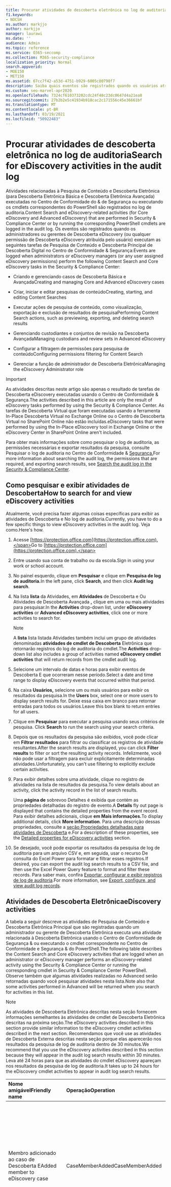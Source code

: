 ```yaml
---
title: Procurar atividades de descoberta eletrônica no log de auditoria
f1.keywords:
- NOCSH
ms.author: markjjo
author: markjjo
manager: laurawi
ms.date: ''
audience: Admin
ms.topic: reference
ms.service: O365-seccomp
ms.collection: M365-security-compliance
localization_priority: Normal
search.appverid:
- MOE150
- MET150
ms.assetid: 67cc7f42-a53d-4751-b929-6005c80798f7
description: Saiba quais eventos são registrados quando os usuários atribuídos a permissões de Descoberta eDiscovery executam tarefas de Pesquisa de Conteúdo e Descoberta Principal na Central de Conformidade & Segurança.
ms.custom: seo-marvel-apr2020
ms.openlocfilehash: 7324cf610373202cdc24f48c23dc0647d4a21ea8
ms.sourcegitcommit: 27b2b2e5c41934b918cac2c171556c45e36661bf
ms.translationtype: MT
ms.contentlocale: pt-BR
ms.lasthandoff: 03/19/2021
ms.locfileid: "50922483"
---
```

# <a name="search-for-ediscovery-activities-in-the-audit-log"></a><span data-ttu-id="73fc9-103">Procurar atividades de descoberta eletrônica no log de auditoria</span><span class="sxs-lookup"><span data-stu-id="73fc9-103">Search for eDiscovery activities in the audit log</span></span>

<span data-ttu-id="73fc9-104">Atividades relacionadas à Pesquisa de Conteúdo e Descoberta Eletrônica (para Descoberta Eletrônica Básica e Descoberta Eletrônica Avançada) executadas no Centro de Conformidade do & de Segurança ou executando os cmdlets correspondentes do PowerShell são registrados no log de auditoria.</span><span class="sxs-lookup"><span data-stu-id="73fc9-104">Content Search and eDiscovery-related activities (for Core eDiscovery and Advanced eDiscovery) that are performed in Security & Compliance Center or by running the corresponding PowerShell cmdlets are logged in the audit log.</span></span> <span data-ttu-id="73fc9-105">Os eventos são registrados quando os administradores ou gerentes de Descoberta eDiscovery (ou qualquer permissão de Descoberta eDiscovery atribuída pelo usuário) executam as seguintes tarefas de Pesquisa de Conteúdo e Descoberta Principal de Descoberta Digital no Centro de Conformidade & Segurança:</span><span class="sxs-lookup"><span data-stu-id="73fc9-105">Events are logged when administrators or eDiscovery managers (or any user assigned eDiscovery permissions) perform the following Content Search and Core eDiscovery tasks in the Security & Compliance Center:</span></span>
  
- <span data-ttu-id="73fc9-106">Criando e gerenciando casos de Descoberta Básica e Avançada</span><span class="sxs-lookup"><span data-stu-id="73fc9-106">Creating and managing Core and Advanced eDiscovery cases</span></span>

- <span data-ttu-id="73fc9-107">Criar, iniciar e editar pesquisas de conteúdo</span><span class="sxs-lookup"><span data-stu-id="73fc9-107">Creating, starting, and editing Content Searches</span></span>

- <span data-ttu-id="73fc9-108">Executar ações de pesquisa de conteúdo, como visualização, exportação e exclusão de resultados de pesquisa</span><span class="sxs-lookup"><span data-stu-id="73fc9-108">Performing Content Search actions, such as previewing, exporting, and deleting search results</span></span>

- <span data-ttu-id="73fc9-109">Gerenciando custodiantes e conjuntos de revisão na Descoberta Avançada</span><span class="sxs-lookup"><span data-stu-id="73fc9-109">Managing custodians and review sets in Advanced eDiscovery</span></span>

- <span data-ttu-id="73fc9-110">Configurar a filtragem de permissões para pesquisa de conteúdo</span><span class="sxs-lookup"><span data-stu-id="73fc9-110">Configuring permissions filtering for Content Search</span></span>

- <span data-ttu-id="73fc9-111">Gerenciar a função de administrador de Descoberta Eletrônica</span><span class="sxs-lookup"><span data-stu-id="73fc9-111">Managing the eDiscovery Administrator role</span></span>

> [!IMPORTANT]
> <span data-ttu-id="73fc9-112">As atividades descritas neste artigo são apenas o resultado de tarefas de Descoberta eDiscovery executadas usando o Centro de Conformidade & Segurança.</span><span class="sxs-lookup"><span data-stu-id="73fc9-112">The activities described in this article are only the result of eDiscovery tasks performed by using the Security & Compliance Center.</span></span> <span data-ttu-id="73fc9-113">As tarefas de Descoberta Virtual que foram executadas usando a ferramenta In-Place Descoberta Virtual no Exchange Online ou o Centro de Descoberta Virtual no SharePoint Online não estão incluídas.</span><span class="sxs-lookup"><span data-stu-id="73fc9-113">eDiscovery tasks that were performed by using the In-Place eDiscovery tool in Exchange Online or the eDiscovery Center in SharePoint Online aren't included.</span></span> 
  
<span data-ttu-id="73fc9-114">Para obter mais informações sobre como pesquisar o log de auditoria, as permissões necessárias e exportar resultados da pesquisa, consulte Pesquisar o log de auditoria no Centro de Conformidade & [Segurança.](search-the-audit-log-in-security-and-compliance.md)</span><span class="sxs-lookup"><span data-stu-id="73fc9-114">For more information about searching the audit log, the permissions that are required, and exporting search results, see [Search the audit log in the Security & Compliance Center](search-the-audit-log-in-security-and-compliance.md).</span></span>
  
## <a name="how-to-search-for-and-view-ediscovery-activities"></a><span data-ttu-id="73fc9-115">Como pesquisar e exibir atividades de Descoberta</span><span class="sxs-lookup"><span data-stu-id="73fc9-115">How to search for and view eDiscovery activities</span></span>

<span data-ttu-id="73fc9-116">Atualmente, você precisa fazer algumas coisas específicas para exibir as atividades de Descoberta e No log de auditoria.</span><span class="sxs-lookup"><span data-stu-id="73fc9-116">Currently, you have to do a few specific things to view eDiscovery activities in the audit log.</span></span> <span data-ttu-id="73fc9-117">Veja como.</span><span class="sxs-lookup"><span data-stu-id="73fc9-117">Here's how.</span></span>
  
1. <span data-ttu-id="73fc9-118">Acesse [https://protection.office.com](https://protection.office.com).</span><span class="sxs-lookup"><span data-stu-id="73fc9-118">Go to [https://protection.office.com](https://protection.office.com).</span></span>

2. <span data-ttu-id="73fc9-119">Entre usando sua conta de trabalho ou da escola.</span><span class="sxs-lookup"><span data-stu-id="73fc9-119">Sign in using your work or school account.</span></span>

3. <span data-ttu-id="73fc9-120">No painel esquerdo, clique em **Pesquisar** e clique em **Pesquisa de log de auditoria.**</span><span class="sxs-lookup"><span data-stu-id="73fc9-120">In the left pane, click **Search**, and then click **Audit log search**.</span></span>

4. <span data-ttu-id="73fc9-121">Na lista **lista** da Atividades, em **Atividades** de Descoberta e Ou Atividades de Descoberta Avançada **,** clique em uma ou mais atividades para pesquisar.</span><span class="sxs-lookup"><span data-stu-id="73fc9-121">In the **Activities** drop-down list, under **eDiscovery activities** or **Advanced eDiscovery activities**, click one or more activities to search for.</span></span>

    > [!NOTE]
    > <span data-ttu-id="73fc9-122">A **lista** lista listada Atividades também inclui um grupo de atividades denominadas **atividades de cmdlet de Descoberta** Eletrônica que retornarão registros do log de auditoria do cmdlet.</span><span class="sxs-lookup"><span data-stu-id="73fc9-122">The **Activities** drop-down list also includes a group of activities named **eDiscovery cmdlet activities** that will return records from the cmdlet audit log.</span></span>
  
5. <span data-ttu-id="73fc9-123">Selecione um intervalo de datas e horas para exibir eventos de Descoberta E que ocorreram nesse período.</span><span class="sxs-lookup"><span data-stu-id="73fc9-123">Select a date and time range to display eDiscovery events that occurred within that period.</span></span> 

6. <span data-ttu-id="73fc9-124">Na caixa **Usuários,** selecione um ou mais usuários para exibir os resultados da pesquisa.</span><span class="sxs-lookup"><span data-stu-id="73fc9-124">In the **Users** box, select one or more users to display search results for.</span></span> <span data-ttu-id="73fc9-125">Deixe essa caixa em branco para retornar entradas para todos os usuários.</span><span class="sxs-lookup"><span data-stu-id="73fc9-125">Leave this box blank to return entries for all users.</span></span>

7. <span data-ttu-id="73fc9-126">Clique em **Pesquisar** para executar a pesquisa usando seus critérios de pesquisa. </span><span class="sxs-lookup"><span data-stu-id="73fc9-126">Click **Search** to run the search using your search criteria.</span></span>

8. <span data-ttu-id="73fc9-127">Depois que os resultados da pesquisa são exibidos, você pode clicar em **Filtrar resultados** para filtrar ou classificar os registros de atividade resultantes.</span><span class="sxs-lookup"><span data-stu-id="73fc9-127">After the search results are displayed, you can click **Filter results** to filter or sort the resulting activity records.</span></span> <span data-ttu-id="73fc9-128">Infelizmente, você não pode usar a filtragem para excluir explicitamente determinadas atividades.</span><span class="sxs-lookup"><span data-stu-id="73fc9-128">Unfortunately, you can't use filtering to explicitly exclude certain activities.</span></span> 

9. <span data-ttu-id="73fc9-129">Para exibir detalhes sobre uma atividade, clique no registro de atividades na lista de resultados da pesquisa.</span><span class="sxs-lookup"><span data-stu-id="73fc9-129">To view details about an activity, click the activity record in the list of search results.</span></span> 

    <span data-ttu-id="73fc9-130">Uma **página de** sobrevoo Detalhes é exibida que contém as propriedades detalhadas do registro de evento.</span><span class="sxs-lookup"><span data-stu-id="73fc9-130">A **Details** fly out page is displayed that contains the detailed properties from the event record.</span></span> <span data-ttu-id="73fc9-131">Para exibir detalhes adicionais, clique **em Mais informações.**</span><span class="sxs-lookup"><span data-stu-id="73fc9-131">To display additional details, click **More information**.</span></span> <span data-ttu-id="73fc9-132">Para uma descrição dessas propriedades, consulte a [seção Propriedades detalhadas para atividades de Descoberta](#detailed-properties-for-ediscovery-activities) e.</span><span class="sxs-lookup"><span data-stu-id="73fc9-132">For a description of these properties, see the [Detailed properties for eDiscovery activities](#detailed-properties-for-ediscovery-activities) section.</span></span>

10. <span data-ttu-id="73fc9-133">Se desejado, você pode exportar os resultados da pesquisa de log de auditoria para um arquivo CSV e, em seguida, usar o recurso De consulta do Excel Power para formatar e filtrar esses registros.</span><span class="sxs-lookup"><span data-stu-id="73fc9-133">If desired, you can export the audit log search results to a CSV file, and then use the Excel Power Query feature to format and filter these records.</span></span> <span data-ttu-id="73fc9-134">Para saber mais, confira [Exportar, configurar e exibir registros de log de auditoria](export-view-audit-log-records.md).</span><span class="sxs-lookup"><span data-stu-id="73fc9-134">For more information, see [Export, configure, and view audit log records](export-view-audit-log-records.md).</span></span>

## <a name="ediscovery-activities"></a><span data-ttu-id="73fc9-135">Atividades de Descoberta Eletrônica</span><span class="sxs-lookup"><span data-stu-id="73fc9-135">eDiscovery activities</span></span>

<span data-ttu-id="73fc9-136">A tabela a seguir descreve as atividades de Pesquisa de Conteúdo e Descoberta Eletrônica Principal que são registradas quando um administrador ou gerente de Descoberta Eletrônica executa uma atividade relacionada à Descoberta Eletrônica usando o Centro de Conformidade de Segurança & ou executando o cmdlet correspondente no Centro de Conformidade e Segurança & do PowerShell.</span><span class="sxs-lookup"><span data-stu-id="73fc9-136">The following table describes the Content Search and Core eDiscovery activities that are logged when an administrator or eDiscovery manager performs an eDiscovery-related activity using the Security & Compliance Center or running the corresponding cmdlet in Security & Compliance Center PowerShell.</span></span> <span data-ttu-id="73fc9-137">Observe também que algumas atividades realizadas no Advanced serão retornadas quando você pesquisar atividades nesta lista.</span><span class="sxs-lookup"><span data-stu-id="73fc9-137">Note also that some activities performed in Advanced will be returned when you search for activities in this list.</span></span>
  
> [!NOTE]
> <span data-ttu-id="73fc9-138">As atividades de Descoberta Eletrônica descritas nesta seção fornecem informações semelhantes às atividades de cmdlet de Descoberta Eletrônica descritas na próxima seção.</span><span class="sxs-lookup"><span data-stu-id="73fc9-138">The eDiscovery activities described in this section provide similar information to the eDiscovery cmdlet activities described in the next section.</span></span> <span data-ttu-id="73fc9-139">Recomendamos que você use as atividades de Descoberta Externa descritas nesta seção porque elas aparecerão nos resultados da pesquisa de log de auditoria dentro de 30 minutos.</span><span class="sxs-lookup"><span data-stu-id="73fc9-139">We recommend that you use the eDiscovery activities described in this section because they will appear in the audit log search results within 30 minutes.</span></span> <span data-ttu-id="73fc9-140">Leva até 24 horas para que as atividades do cmdlet eDiscovery apareçam nos resultados da pesquisa de log de auditoria.</span><span class="sxs-lookup"><span data-stu-id="73fc9-140">It takes up to 24 hours for the eDiscovery cmdlet activities to appear in audit log search results.</span></span> 
  
|<span data-ttu-id="73fc9-141">**Nome amigável**</span><span class="sxs-lookup"><span data-stu-id="73fc9-141">**Friendly name**</span></span>|<span data-ttu-id="73fc9-142">**Operação**</span><span class="sxs-lookup"><span data-stu-id="73fc9-142">**Operation**</span></span>|<span data-ttu-id="73fc9-143">**Cmdlet correspondente**</span><span class="sxs-lookup"><span data-stu-id="73fc9-143">**Corresponding cmdlet**</span></span>|<span data-ttu-id="73fc9-144">**Descrição**</span><span class="sxs-lookup"><span data-stu-id="73fc9-144">**Description**</span></span>|
|:-----|:-----|:-----|:-----|
|<span data-ttu-id="73fc9-145">Membro adicionado ao caso de Descoberta E</span><span class="sxs-lookup"><span data-stu-id="73fc9-145">Added member to eDiscovery case</span></span>  <br/> |<span data-ttu-id="73fc9-146">CaseMemberAdded</span><span class="sxs-lookup"><span data-stu-id="73fc9-146">CaseMemberAdded</span></span>  <br/> |<span data-ttu-id="73fc9-147">Add-ComplianceCaseMember</span><span class="sxs-lookup"><span data-stu-id="73fc9-147">Add-ComplianceCaseMember</span></span>  <br/> |<span data-ttu-id="73fc9-148">Um usuário foi adicionado como membro de um caso de Descoberta e.</span><span class="sxs-lookup"><span data-stu-id="73fc9-148">A user was added as a member of an eDiscovery case.</span></span> <span data-ttu-id="73fc9-149">Como membro de uma ocorrência, um usuário pode executar várias tarefas relacionadas a casos, dependendo se as permissões necessárias foram atribuídas.</span><span class="sxs-lookup"><span data-stu-id="73fc9-149">As a member of a case, a user can perform various case-related tasks depending on whether they have been assigned the necessary permissions.</span></span>  <br/> |
|<span data-ttu-id="73fc9-150">Pesquisa de conteúdo alterada</span><span class="sxs-lookup"><span data-stu-id="73fc9-150">Changed content search</span></span>  <br/> |<span data-ttu-id="73fc9-151">SearchUpdated</span><span class="sxs-lookup"><span data-stu-id="73fc9-151">SearchUpdated</span></span>  <br/> |<span data-ttu-id="73fc9-152">Set-ComplianceSearch</span><span class="sxs-lookup"><span data-stu-id="73fc9-152">Set-ComplianceSearch</span></span>  <br/> |<span data-ttu-id="73fc9-153">Uma pesquisa de conteúdo existente foi alterada.</span><span class="sxs-lookup"><span data-stu-id="73fc9-153">An existing content search was changed.</span></span> <span data-ttu-id="73fc9-154">As alterações podem incluir adicionar ou remover locais de conteúdo ou editar a consulta de pesquisa.</span><span class="sxs-lookup"><span data-stu-id="73fc9-154">Changes can include adding or removing content locations or editing the search query.</span></span>  <br/> |
|<span data-ttu-id="73fc9-155">Associação de administrador de Descobertas E Alteradas</span><span class="sxs-lookup"><span data-stu-id="73fc9-155">Changed eDiscovery administrator membership</span></span>  <br/> |<span data-ttu-id="73fc9-156">CaseAdminUpdated</span><span class="sxs-lookup"><span data-stu-id="73fc9-156">CaseAdminUpdated</span></span>  <br/> |<span data-ttu-id="73fc9-157">Update-eDiscoveryCaseAdmin</span><span class="sxs-lookup"><span data-stu-id="73fc9-157">Update-eDiscoveryCaseAdmin</span></span>  <br/> |<span data-ttu-id="73fc9-158">A lista de Administradores de Descobertas Desdiscovery em sua organização foi alterada.</span><span class="sxs-lookup"><span data-stu-id="73fc9-158">The list of eDiscovery Administrators in your organization was changed.</span></span> <span data-ttu-id="73fc9-159">Essa atividade é registrada quando a lista de Administradores de Descoberta Externa é substituída por um grupo de novos usuários.</span><span class="sxs-lookup"><span data-stu-id="73fc9-159">This activity is logged when the list of eDiscovery Administrators is replaced with a group of new users.</span></span> <span data-ttu-id="73fc9-160">Se um único usuário for adicionado ou removido, a operação CaseAdminAdded será registrada.</span><span class="sxs-lookup"><span data-stu-id="73fc9-160">If a single user is added or removed, the CaseAdminAdded operation is logged.</span></span>  <br/> |
|<span data-ttu-id="73fc9-161">Caso de Descoberta eDiscovery alterado</span><span class="sxs-lookup"><span data-stu-id="73fc9-161">Changed eDiscovery case</span></span>  <br/> |<span data-ttu-id="73fc9-162">CaseUpdated</span><span class="sxs-lookup"><span data-stu-id="73fc9-162">CaseUpdated</span></span>  <br/> |<span data-ttu-id="73fc9-163">Set-ComplianceCase</span><span class="sxs-lookup"><span data-stu-id="73fc9-163">Set-ComplianceCase</span></span>  <br/> |<span data-ttu-id="73fc9-164">Um caso de Descoberta E Foi alterado.</span><span class="sxs-lookup"><span data-stu-id="73fc9-164">An eDiscovery case was changed.</span></span> <span data-ttu-id="73fc9-165">As alterações incluem fechar um caso aberto ou reabrir um caso fechado.</span><span class="sxs-lookup"><span data-stu-id="73fc9-165">Changes include closing an open case or reopening a closed case.</span></span>  <br/> |
|<span data-ttu-id="73fc9-166">Associação de caso de Descoberta E Alterada</span><span class="sxs-lookup"><span data-stu-id="73fc9-166">Changed eDiscovery case membership</span></span>  <br/> |<span data-ttu-id="73fc9-167">CaseMemberUpdated</span><span class="sxs-lookup"><span data-stu-id="73fc9-167">CaseMemberUpdated</span></span>  <br/> |<span data-ttu-id="73fc9-168">Update-ComplianceCaseMember</span><span class="sxs-lookup"><span data-stu-id="73fc9-168">Update-ComplianceCaseMember</span></span>  <br/> |<span data-ttu-id="73fc9-169">A lista de associação de um caso de Descoberta E foi alterada.</span><span class="sxs-lookup"><span data-stu-id="73fc9-169">The membership list of an eDiscovery case was changed.</span></span> <span data-ttu-id="73fc9-170">Essa atividade é registrada quando todos os membros são substituídos por um grupo de novos usuários.</span><span class="sxs-lookup"><span data-stu-id="73fc9-170">This activity is logged when all members are replaced with a group of new users.</span></span> <span data-ttu-id="73fc9-171">Se um único membro for adicionado ou removido, a operação CaseMemberAdded ou CaseMemberRemoved será registrada.</span><span class="sxs-lookup"><span data-stu-id="73fc9-171">If a single member is added or removed, CaseMemberAdded or CaseMemberRemoved operation is logged.</span></span>  <br/> |
|<span data-ttu-id="73fc9-172">Filtro de permissões de pesquisa alterado</span><span class="sxs-lookup"><span data-stu-id="73fc9-172">Changed search permissions filter</span></span>  <br/> |<span data-ttu-id="73fc9-173">SearchPermissionUpdated</span><span class="sxs-lookup"><span data-stu-id="73fc9-173">SearchPermissionUpdated</span></span>  <br/> |<span data-ttu-id="73fc9-174">Set-ComplianceSecurityFilter</span><span class="sxs-lookup"><span data-stu-id="73fc9-174">Set-ComplianceSecurityFilter</span></span>  <br/> |<span data-ttu-id="73fc9-175">Um filtro de permissões de pesquisa foi alterado.</span><span class="sxs-lookup"><span data-stu-id="73fc9-175">A search permissions filter was changed.</span></span>  <br/> |
|<span data-ttu-id="73fc9-176">Consulta de pesquisa alterada para a preensão de caso de Descoberta e</span><span class="sxs-lookup"><span data-stu-id="73fc9-176">Changed search query for eDiscovery case hold</span></span>  <br/> |<span data-ttu-id="73fc9-177">HoldUpdated</span><span class="sxs-lookup"><span data-stu-id="73fc9-177">HoldUpdated</span></span>  <br/> |<span data-ttu-id="73fc9-178">Set-CaseHoldRule</span><span class="sxs-lookup"><span data-stu-id="73fc9-178">Set-CaseHoldRule</span></span>  <br/> |<span data-ttu-id="73fc9-179">Uma responsabilidade baseada em consulta associada a um caso de Descoberta E foi alterada.</span><span class="sxs-lookup"><span data-stu-id="73fc9-179">A query-based hold associated with an eDiscovery case was changed.</span></span> <span data-ttu-id="73fc9-180">As alterações possíveis incluem a edição da consulta ou intervalo de datas para uma espera baseada em consulta.</span><span class="sxs-lookup"><span data-stu-id="73fc9-180">Possible changes include editing the query or date range for a query-based hold.</span></span>  <br/> |
|<span data-ttu-id="73fc9-181">Item de visualização de pesquisa de conteúdo baixado</span><span class="sxs-lookup"><span data-stu-id="73fc9-181">Content search preview item downloaded</span></span>  <br/> |<span data-ttu-id="73fc9-182">PreviewItemDownloaded</span><span class="sxs-lookup"><span data-stu-id="73fc9-182">PreviewItemDownloaded</span></span>  <br/> |<span data-ttu-id="73fc9-183">N/D</span><span class="sxs-lookup"><span data-stu-id="73fc9-183">N/A</span></span>  <br/> |<span data-ttu-id="73fc9-184">Um usuário baixou um item no computador local (clicando no link **Baixar item original)** ao visualizar os resultados da pesquisa.</span><span class="sxs-lookup"><span data-stu-id="73fc9-184">A user downloaded an item to their local computer (by clicking the **Download original item** link) when previewing search results.</span></span>  <br/> |
|<span data-ttu-id="73fc9-185">Item de visualização de pesquisa de conteúdo listado</span><span class="sxs-lookup"><span data-stu-id="73fc9-185">Content search preview item listed</span></span>  <br/> |<span data-ttu-id="73fc9-186">PreviewItemListed</span><span class="sxs-lookup"><span data-stu-id="73fc9-186">PreviewItemListed</span></span>  <br/> |<span data-ttu-id="73fc9-187">N/D</span><span class="sxs-lookup"><span data-stu-id="73fc9-187">N/A</span></span>  <br/> |<span data-ttu-id="73fc9-188">Um usuário clicou em **Visualizar** resultados da pesquisa para exibir a página de resultados da pesquisa de visualização, que lista até 1.000 itens dos resultados de uma Pesquisa de Conteúdo.</span><span class="sxs-lookup"><span data-stu-id="73fc9-188">A user clicked **Preview search results** to display the preview search results page, which lists up to 1000 items from the results of a Content Search.</span></span>  <br/> |
|<span data-ttu-id="73fc9-189">Item de visualização de pesquisa de conteúdo exibido</span><span class="sxs-lookup"><span data-stu-id="73fc9-189">Content search preview item viewed</span></span>  <br/> |<span data-ttu-id="73fc9-190">PreviewItemRendered</span><span class="sxs-lookup"><span data-stu-id="73fc9-190">PreviewItemRendered</span></span>  <br/> |<span data-ttu-id="73fc9-191">N/D</span><span class="sxs-lookup"><span data-stu-id="73fc9-191">N/A</span></span>  <br/> |<span data-ttu-id="73fc9-192">Um gerente de Descoberta Desdiscovery exibiu um item clicando nele ao visualizar os resultados da pesquisa.</span><span class="sxs-lookup"><span data-stu-id="73fc9-192">An eDiscovery manager viewed an item by clicking it when previewing search results.</span></span>  <br/> |
|<span data-ttu-id="73fc9-193">Pesquisa de conteúdo criada</span><span class="sxs-lookup"><span data-stu-id="73fc9-193">Created content search</span></span>  <br/> |<span data-ttu-id="73fc9-194">SearchCreated</span><span class="sxs-lookup"><span data-stu-id="73fc9-194">SearchCreated</span></span>  <br/> |<span data-ttu-id="73fc9-195">New-ComplianceSearch</span><span class="sxs-lookup"><span data-stu-id="73fc9-195">New-ComplianceSearch</span></span>  <br/> |<span data-ttu-id="73fc9-196">Uma nova pesquisa de conteúdo foi criada.</span><span class="sxs-lookup"><span data-stu-id="73fc9-196">A new content search was created.</span></span>  <br/> |
|<span data-ttu-id="73fc9-197">Administrador criado de Descoberta e</span><span class="sxs-lookup"><span data-stu-id="73fc9-197">Created eDiscovery administrator</span></span>  <br/> |<span data-ttu-id="73fc9-198">CaseAdminAdded</span><span class="sxs-lookup"><span data-stu-id="73fc9-198">CaseAdminAdded</span></span>  <br/> |<span data-ttu-id="73fc9-199">Add-eDiscoveryCaseAdmin</span><span class="sxs-lookup"><span data-stu-id="73fc9-199">Add-eDiscoveryCaseAdmin</span></span>  <br/> |<span data-ttu-id="73fc9-200">Um usuário foi adicionado como Administrador de Descobertas E Na organização.</span><span class="sxs-lookup"><span data-stu-id="73fc9-200">A user was added as an eDiscovery Administrator in the organization.</span></span>  <br/> |
|<span data-ttu-id="73fc9-201">Caso de Descoberta Desdiscovery criado</span><span class="sxs-lookup"><span data-stu-id="73fc9-201">Created eDiscovery case</span></span>  <br/> |<span data-ttu-id="73fc9-202">CaseAdded</span><span class="sxs-lookup"><span data-stu-id="73fc9-202">CaseAdded</span></span>  <br/> |<span data-ttu-id="73fc9-203">New-ComplianceCase</span><span class="sxs-lookup"><span data-stu-id="73fc9-203">New-ComplianceCase</span></span>  <br/> |<span data-ttu-id="73fc9-204">Foi criado um caso de Descoberta eDiscovery.</span><span class="sxs-lookup"><span data-stu-id="73fc9-204">An eDiscovery case was created.</span></span> <span data-ttu-id="73fc9-205">Quando um caso é criado, você só precisa dar um nome a ele.</span><span class="sxs-lookup"><span data-stu-id="73fc9-205">When a case is created, you only have to give it a name.</span></span> <span data-ttu-id="73fc9-206">Outras tarefas relacionadas a casos, como adicionar membros, criar respeções e criar pesquisas de conteúdo associadas ao caso resultam em eventos adicionais sendo registrados.</span><span class="sxs-lookup"><span data-stu-id="73fc9-206">Other case-related tasks such as adding members, creating holds, and creating content searches associated with the case result in additional events being logged.</span></span>  <br/> |
|<span data-ttu-id="73fc9-207">Filtro de permissões de pesquisa criado</span><span class="sxs-lookup"><span data-stu-id="73fc9-207">Created search permissions filter</span></span>  <br/> |<span data-ttu-id="73fc9-208">SearchPermissionCreated</span><span class="sxs-lookup"><span data-stu-id="73fc9-208">SearchPermissionCreated</span></span>  <br/> |<span data-ttu-id="73fc9-209">New-ComplianceSecurityFilter</span><span class="sxs-lookup"><span data-stu-id="73fc9-209">New-ComplianceSecurityFilter</span></span>  <br/> |<span data-ttu-id="73fc9-210">Um filtro de permissões de pesquisa foi criado.</span><span class="sxs-lookup"><span data-stu-id="73fc9-210">A search permissions filter was created.</span></span>  <br/> |
|<span data-ttu-id="73fc9-211">Consulta de pesquisa criada para a preensão de caso de Descoberta e</span><span class="sxs-lookup"><span data-stu-id="73fc9-211">Created search query for eDiscovery case hold</span></span>  <br/> |<span data-ttu-id="73fc9-212">HoldCreated</span><span class="sxs-lookup"><span data-stu-id="73fc9-212">HoldCreated</span></span>  <br/> |<span data-ttu-id="73fc9-213">New-CaseHoldRule</span><span class="sxs-lookup"><span data-stu-id="73fc9-213">New-CaseHoldRule</span></span>  <br/> |<span data-ttu-id="73fc9-214">Uma responsabilidade baseada em consulta associada a um caso de Descoberta E foi criada.</span><span class="sxs-lookup"><span data-stu-id="73fc9-214">A query-based hold associated with an eDiscovery case was created.</span></span>  <br/> |
|<span data-ttu-id="73fc9-215">Pesquisa de conteúdo excluída</span><span class="sxs-lookup"><span data-stu-id="73fc9-215">Deleted content search</span></span>  <br/> |<span data-ttu-id="73fc9-216">SearchRemoved</span><span class="sxs-lookup"><span data-stu-id="73fc9-216">SearchRemoved</span></span>  <br/> |<span data-ttu-id="73fc9-217">Remove-ComplianceSearch</span><span class="sxs-lookup"><span data-stu-id="73fc9-217">Remove-ComplianceSearch</span></span>  <br/> |<span data-ttu-id="73fc9-218">Uma pesquisa de conteúdo existente foi excluída.</span><span class="sxs-lookup"><span data-stu-id="73fc9-218">An existing content search was deleted.</span></span>  <br/> |
|<span data-ttu-id="73fc9-219">Administrador de Descoberta e-Descobrir Excluído</span><span class="sxs-lookup"><span data-stu-id="73fc9-219">Deleted eDiscovery administrator</span></span>  <br/> |<span data-ttu-id="73fc9-220">CaseAdminRemoved</span><span class="sxs-lookup"><span data-stu-id="73fc9-220">CaseAdminRemoved</span></span>  <br/> |<span data-ttu-id="73fc9-221">Remove-eDiscoveryCaseAdmin</span><span class="sxs-lookup"><span data-stu-id="73fc9-221">Remove-eDiscoveryCaseAdmin</span></span>  <br/> |<span data-ttu-id="73fc9-222">Um Administrador de Descoberta e Descoberta Foi excluído da sua organização.</span><span class="sxs-lookup"><span data-stu-id="73fc9-222">An eDiscovery Administrator was deleted from your organization.</span></span>  <br/> |
|<span data-ttu-id="73fc9-223">Caso de Descoberta EDiscovery excluído</span><span class="sxs-lookup"><span data-stu-id="73fc9-223">Deleted eDiscovery case</span></span>  <br/> |<span data-ttu-id="73fc9-224">CaseRemoved</span><span class="sxs-lookup"><span data-stu-id="73fc9-224">CaseRemoved</span></span>  <br/> |<span data-ttu-id="73fc9-225">Remove-ComplianceCase</span><span class="sxs-lookup"><span data-stu-id="73fc9-225">Remove-ComplianceCase</span></span>  <br/> |<span data-ttu-id="73fc9-226">Um caso de Descoberta eDiscovery foi excluído.</span><span class="sxs-lookup"><span data-stu-id="73fc9-226">An eDiscovery case was deleted.</span></span> <span data-ttu-id="73fc9-227">Qualquer responsabilidade associada à ocorrência deve ser removida antes que o caso possa ser excluído.</span><span class="sxs-lookup"><span data-stu-id="73fc9-227">Any hold associated with the case has to be removed before the case can be deleted.</span></span>  <br/> |
|<span data-ttu-id="73fc9-228">Filtro de permissões de pesquisa excluídas</span><span class="sxs-lookup"><span data-stu-id="73fc9-228">Deleted search permissions filter</span></span>  <br/> |<span data-ttu-id="73fc9-229">SearchPermissionRemoved</span><span class="sxs-lookup"><span data-stu-id="73fc9-229">SearchPermissionRemoved</span></span>  <br/> |<span data-ttu-id="73fc9-230">Remove-ComplianceSecurityFilter</span><span class="sxs-lookup"><span data-stu-id="73fc9-230">Remove-ComplianceSecurityFilter</span></span>  <br/> |<span data-ttu-id="73fc9-231">Um filtro de permissões de pesquisa foi excluído.</span><span class="sxs-lookup"><span data-stu-id="73fc9-231">A search permissions filter was deleted.</span></span>  <br/> |
|<span data-ttu-id="73fc9-232">Consulta de pesquisa excluída para a espera de caso de Descoberta e</span><span class="sxs-lookup"><span data-stu-id="73fc9-232">Deleted search query for eDiscovery case hold</span></span>  <br/> |<span data-ttu-id="73fc9-233">HoldRemoved</span><span class="sxs-lookup"><span data-stu-id="73fc9-233">HoldRemoved</span></span>  <br/> |<span data-ttu-id="73fc9-234">Remove-CaseHoldRule</span><span class="sxs-lookup"><span data-stu-id="73fc9-234">Remove-CaseHoldRule</span></span>  <br/> |<span data-ttu-id="73fc9-235">Uma responsabilidade baseada em consulta associada a um caso de Descoberta eDiscovery foi excluída.</span><span class="sxs-lookup"><span data-stu-id="73fc9-235">A query-based hold associated with an eDiscovery case was deleted.</span></span> <span data-ttu-id="73fc9-236">Remover a consulta da espera geralmente é o resultado da exclusão de uma remoção.</span><span class="sxs-lookup"><span data-stu-id="73fc9-236">Removing the query from the hold is often the result of deleting a hold.</span></span> <span data-ttu-id="73fc9-237">Quando uma consulta de espera ou de espera é excluída, os locais de conteúdo que estavam em espera são liberados.</span><span class="sxs-lookup"><span data-stu-id="73fc9-237">When a hold or a hold query is deleted, the content locations that were on hold are released.</span></span>  <br/> |
|<span data-ttu-id="73fc9-238">Exportação baixada da pesquisa de conteúdo</span><span class="sxs-lookup"><span data-stu-id="73fc9-238">Downloaded export of content search</span></span>  <br/> |<span data-ttu-id="73fc9-239">SearchExportDownloaded</span><span class="sxs-lookup"><span data-stu-id="73fc9-239">SearchExportDownloaded</span></span>  <br/> |<span data-ttu-id="73fc9-240">N/D</span><span class="sxs-lookup"><span data-stu-id="73fc9-240">N/A</span></span>  <br/> |<span data-ttu-id="73fc9-241">Um usuário baixou os resultados de uma pesquisa de conteúdo em seu computador local.</span><span class="sxs-lookup"><span data-stu-id="73fc9-241">A user downloaded the results of a content search to their local computer.</span></span> <span data-ttu-id="73fc9-242">Uma **exportação iniciada da atividade de pesquisa** de conteúdo deve ser iniciada antes que os resultados da pesquisa possam ser baixados.</span><span class="sxs-lookup"><span data-stu-id="73fc9-242">A **Started export of content search** activity has to be initiated before search results can be downloaded.</span></span>  <br/> |
|<span data-ttu-id="73fc9-243">Resultados visualizados da pesquisa de conteúdo</span><span class="sxs-lookup"><span data-stu-id="73fc9-243">Previewed results of content search</span></span>  <br/> |<span data-ttu-id="73fc9-244">SearchPreviewed</span><span class="sxs-lookup"><span data-stu-id="73fc9-244">SearchPreviewed</span></span>  <br/> |<span data-ttu-id="73fc9-245">N/D</span><span class="sxs-lookup"><span data-stu-id="73fc9-245">N/A</span></span>  <br/> |<span data-ttu-id="73fc9-246">Um usuário visualizava os resultados de uma pesquisa de conteúdo.</span><span class="sxs-lookup"><span data-stu-id="73fc9-246">A user previewed the results of a content search.</span></span>  <br/> |
|<span data-ttu-id="73fc9-247">Resultados limpos da pesquisa de conteúdo</span><span class="sxs-lookup"><span data-stu-id="73fc9-247">Purged results of content search</span></span>  <br/> |<span data-ttu-id="73fc9-248">SearchResultsPurged</span><span class="sxs-lookup"><span data-stu-id="73fc9-248">SearchResultsPurged</span></span>  <br/> |<span data-ttu-id="73fc9-249">New-ComplianceSearchAction</span><span class="sxs-lookup"><span data-stu-id="73fc9-249">New-ComplianceSearchAction</span></span>  <br/> |<span data-ttu-id="73fc9-250">Um usuário limpou os resultados de uma Pesquisa de Conteúdo executando o **comando New-ComplianceSearchAction -Purge.**</span><span class="sxs-lookup"><span data-stu-id="73fc9-250">A user purged the results of a Content Search by running the **New-ComplianceSearchAction -Purge** command.</span></span>  <br/> |
|<span data-ttu-id="73fc9-251">Análise removida da pesquisa de conteúdo</span><span class="sxs-lookup"><span data-stu-id="73fc9-251">Removed analysis of content search</span></span>  <br/> |<span data-ttu-id="73fc9-252">RemovedSearchResultsSentToZoom</span><span class="sxs-lookup"><span data-stu-id="73fc9-252">RemovedSearchResultsSentToZoom</span></span>  <br/> |<span data-ttu-id="73fc9-253">Remove-ComplianceSearchAction</span><span class="sxs-lookup"><span data-stu-id="73fc9-253">Remove-ComplianceSearchAction</span></span>  <br/> |<span data-ttu-id="73fc9-254">Uma ação de preparação da pesquisa de conteúdo (para preparar os resultados da pesquisa para a Descoberta Avançada) foi excluída.</span><span class="sxs-lookup"><span data-stu-id="73fc9-254">A content search prepare action (to prepare search results for Advanced eDiscovery) was deleted.</span></span> <span data-ttu-id="73fc9-255">Se a ação de preparação tiver menos de duas semanas, os resultados da pesquisa que foram preparados para a Descoberta Avançada foram excluídos da área de armazenamento do Microsoft Azure.</span><span class="sxs-lookup"><span data-stu-id="73fc9-255">If the preparation action was less than two weeks old, the search results that were prepared for Advanced eDiscovery were deleted from the Microsoft Azure storage area.</span></span> <span data-ttu-id="73fc9-256">Se a ação de preparação tiver mais de 2 semanas, esse evento indicará que somente a ação de preparação correspondente foi excluída.</span><span class="sxs-lookup"><span data-stu-id="73fc9-256">If the preparation action was older than 2 weeks, then this event indicates that only the corresponding preparation action was deleted.</span></span>  <br/> |
|<span data-ttu-id="73fc9-257">Exportação removida da pesquisa de conteúdo</span><span class="sxs-lookup"><span data-stu-id="73fc9-257">Removed export of content search</span></span>  <br/> |<span data-ttu-id="73fc9-258">RemovedSearchExported</span><span class="sxs-lookup"><span data-stu-id="73fc9-258">RemovedSearchExported</span></span>  <br/> |<span data-ttu-id="73fc9-259">Remove-ComplianceSearchAction</span><span class="sxs-lookup"><span data-stu-id="73fc9-259">Remove-ComplianceSearchAction</span></span>  <br/> |<span data-ttu-id="73fc9-260">Uma ação de exportação de pesquisa de conteúdo foi excluída.</span><span class="sxs-lookup"><span data-stu-id="73fc9-260">A content search export action was deleted.</span></span> <span data-ttu-id="73fc9-261">Se a ação de exportação tiver menos de duas semanas, os resultados da pesquisa que foram carregados na área de armazenamento do Microsoft Azure foram excluídos.</span><span class="sxs-lookup"><span data-stu-id="73fc9-261">If the export action was less than two weeks old, the search results that were uploaded to the Microsoft Azure storage area were deleted.</span></span> <span data-ttu-id="73fc9-262">Se a ação de exportação tiver mais de 2 semanas, esse evento indicará que somente a ação de exportação correspondente foi excluída.</span><span class="sxs-lookup"><span data-stu-id="73fc9-262">If the export action was older than 2 weeks, then this event indicates that only the corresponding export action was deleted.</span></span>  <br/> |
|<span data-ttu-id="73fc9-263">Membro removido do caso de Descoberta E</span><span class="sxs-lookup"><span data-stu-id="73fc9-263">Removed member from eDiscovery case</span></span>  <br/> |<span data-ttu-id="73fc9-264">CaseMemberRemoved</span><span class="sxs-lookup"><span data-stu-id="73fc9-264">CaseMemberRemoved</span></span>  <br/> |<span data-ttu-id="73fc9-265">Remove-ComplianceCaseMember</span><span class="sxs-lookup"><span data-stu-id="73fc9-265">Remove-ComplianceCaseMember</span></span>  <br/> |<span data-ttu-id="73fc9-266">Um usuário foi removido como membro de um caso de Descoberta e.</span><span class="sxs-lookup"><span data-stu-id="73fc9-266">A user was removed as a member of an eDiscovery case.</span></span>  <br/> |
|<span data-ttu-id="73fc9-267">Resultados de visualização removidos da pesquisa de conteúdo</span><span class="sxs-lookup"><span data-stu-id="73fc9-267">Removed preview results of content search</span></span>  <br/> |<span data-ttu-id="73fc9-268">RemovedSearchPreviewed</span><span class="sxs-lookup"><span data-stu-id="73fc9-268">RemovedSearchPreviewed</span></span>  <br/> |<span data-ttu-id="73fc9-269">Remove-ComplianceSearchAction</span><span class="sxs-lookup"><span data-stu-id="73fc9-269">Remove-ComplianceSearchAction</span></span>  <br/> |<span data-ttu-id="73fc9-270">Uma ação de visualização de pesquisa de conteúdo foi excluída.</span><span class="sxs-lookup"><span data-stu-id="73fc9-270">A content search preview action was deleted.</span></span>  <br/> |
|<span data-ttu-id="73fc9-271">Ação de limpeza removida executada na pesquisa de conteúdo</span><span class="sxs-lookup"><span data-stu-id="73fc9-271">Removed purge action performed on content search</span></span>  <br/> |<span data-ttu-id="73fc9-272">RemovedSearchResultsPurged</span><span class="sxs-lookup"><span data-stu-id="73fc9-272">RemovedSearchResultsPurged</span></span>  <br/> |<span data-ttu-id="73fc9-273">Remove-ComplianceSearchAction</span><span class="sxs-lookup"><span data-stu-id="73fc9-273">Remove-ComplianceSearchAction</span></span>  <br/> |<span data-ttu-id="73fc9-274">Uma ação de limpeza de pesquisa de conteúdo foi excluída.</span><span class="sxs-lookup"><span data-stu-id="73fc9-274">A content search purge action was deleted.</span></span>  <br/> |
|<span data-ttu-id="73fc9-275">Relatório de pesquisa removido</span><span class="sxs-lookup"><span data-stu-id="73fc9-275">Removed search report</span></span>  <br/> |<span data-ttu-id="73fc9-276">SearchReportRemoved</span><span class="sxs-lookup"><span data-stu-id="73fc9-276">SearchReportRemoved</span></span>  <br/> |<span data-ttu-id="73fc9-277">Remove-ComplianceSearchAction</span><span class="sxs-lookup"><span data-stu-id="73fc9-277">Remove-ComplianceSearchAction</span></span>  <br/> |<span data-ttu-id="73fc9-278">Uma ação de relatório de exportação de pesquisa de conteúdo foi excluída.</span><span class="sxs-lookup"><span data-stu-id="73fc9-278">A content search export report action was deleted.</span></span>  <br/> |
|<span data-ttu-id="73fc9-279">Análise iniciada da pesquisa de conteúdo</span><span class="sxs-lookup"><span data-stu-id="73fc9-279">Started analysis of content search</span></span>  <br/> |<span data-ttu-id="73fc9-280">SearchResultsSentToZoom</span><span class="sxs-lookup"><span data-stu-id="73fc9-280">SearchResultsSentToZoom</span></span>  <br/> |<span data-ttu-id="73fc9-281">New-ComplianceSearchAction</span><span class="sxs-lookup"><span data-stu-id="73fc9-281">New-ComplianceSearchAction</span></span>  <br/> |<span data-ttu-id="73fc9-282">Os resultados de uma pesquisa de conteúdo foram preparados para análise na Descoberta Avançada.</span><span class="sxs-lookup"><span data-stu-id="73fc9-282">The results of a content search were prepared for analysis in Advanced eDiscovery.</span></span>  <br/> |
|<span data-ttu-id="73fc9-283">Pesquisa de conteúdo iniciada</span><span class="sxs-lookup"><span data-stu-id="73fc9-283">Started content search</span></span>  <br/> |<span data-ttu-id="73fc9-284">SearchStarted</span><span class="sxs-lookup"><span data-stu-id="73fc9-284">SearchStarted</span></span>  <br/> |<span data-ttu-id="73fc9-285">Start-ComplianceSearch</span><span class="sxs-lookup"><span data-stu-id="73fc9-285">Start-ComplianceSearch</span></span>  <br/> |<span data-ttu-id="73fc9-286">Uma pesquisa de conteúdo foi iniciada.</span><span class="sxs-lookup"><span data-stu-id="73fc9-286">A content search was started.</span></span> <span data-ttu-id="73fc9-287">Quando você cria ou altera uma pesquisa de conteúdo usando a GUI do Centro de Conformidade & segurança, a pesquisa é iniciada automaticamente.</span><span class="sxs-lookup"><span data-stu-id="73fc9-287">When you create or change a content search by using the Security & Compliance Center GUI, the search is automatically started.</span></span> <span data-ttu-id="73fc9-288">Se você criar ou alterar uma pesquisa usando o cmdlet **New-ComplianceSearch** ou **Set-ComplianceSearch,** será necessário executar o cmdlet **Start-ComplianceSearch** para iniciar a pesquisa.</span><span class="sxs-lookup"><span data-stu-id="73fc9-288">If you create or change a search by using the **New-ComplianceSearch** or **Set-ComplianceSearch** cmdlet, you have to run the **Start-ComplianceSearch** cmdlet to start the search.</span></span>  <br/> |
|<span data-ttu-id="73fc9-289">Exportação iniciada da pesquisa de conteúdo</span><span class="sxs-lookup"><span data-stu-id="73fc9-289">Started export of content search</span></span>  <br/> |<span data-ttu-id="73fc9-290">SearchExported</span><span class="sxs-lookup"><span data-stu-id="73fc9-290">SearchExported</span></span>  <br/> |<span data-ttu-id="73fc9-291">New-ComplianceSearchAction</span><span class="sxs-lookup"><span data-stu-id="73fc9-291">New-ComplianceSearchAction</span></span>  <br/> |<span data-ttu-id="73fc9-292">Um usuário exportou os resultados de uma pesquisa de conteúdo.</span><span class="sxs-lookup"><span data-stu-id="73fc9-292">A user exported the results of a content search.</span></span>  <br/> |
|<span data-ttu-id="73fc9-293">Relatório de exportação iniciado</span><span class="sxs-lookup"><span data-stu-id="73fc9-293">Started export report</span></span>  <br/> |<span data-ttu-id="73fc9-294">SearchReport</span><span class="sxs-lookup"><span data-stu-id="73fc9-294">SearchReport</span></span>  <br/> |<span data-ttu-id="73fc9-295">New-ComplianceSearchAction</span><span class="sxs-lookup"><span data-stu-id="73fc9-295">New-ComplianceSearchAction</span></span>  <br/> |<span data-ttu-id="73fc9-296">Um usuário exportou um relatório de pesquisa de conteúdo.</span><span class="sxs-lookup"><span data-stu-id="73fc9-296">A user exported a content search report.</span></span>  <br/> |
|<span data-ttu-id="73fc9-297">Pesquisa de conteúdo interrompida</span><span class="sxs-lookup"><span data-stu-id="73fc9-297">Stopped content search</span></span>  <br/> |<span data-ttu-id="73fc9-298">SearchStopped</span><span class="sxs-lookup"><span data-stu-id="73fc9-298">SearchStopped</span></span>  <br/> |<span data-ttu-id="73fc9-299">Stop-ComplianceSearch</span><span class="sxs-lookup"><span data-stu-id="73fc9-299">Stop-ComplianceSearch</span></span>  <br/> |<span data-ttu-id="73fc9-300">Um usuário interrompeu uma pesquisa de conteúdo.</span><span class="sxs-lookup"><span data-stu-id="73fc9-300">A user stopped a content search.</span></span>  <br/> |
|<span data-ttu-id="73fc9-301">(nenhum)</span><span class="sxs-lookup"><span data-stu-id="73fc9-301">(none)</span></span>|<span data-ttu-id="73fc9-302">CaseViewed</span><span class="sxs-lookup"><span data-stu-id="73fc9-302">CaseViewed</span></span>|<span data-ttu-id="73fc9-303">Get-ComplianceCase</span><span class="sxs-lookup"><span data-stu-id="73fc9-303">Get-ComplianceCase</span></span>|<span data-ttu-id="73fc9-304">Um usuário exibiu a lista de casos na página **Descoberta** Eletrônica no centro de segurança e conformidade ou executando o cmdlet.</span><span class="sxs-lookup"><span data-stu-id="73fc9-304">A user viewed the list of cases on the **eDiscovery** page in the security and compliance center or by running the cmdlet.</span></span>|
|<span data-ttu-id="73fc9-305">(nenhum)</span><span class="sxs-lookup"><span data-stu-id="73fc9-305">(none)</span></span>|<span data-ttu-id="73fc9-306">SearchViewed</span><span class="sxs-lookup"><span data-stu-id="73fc9-306">SearchViewed</span></span>|<span data-ttu-id="73fc9-307">Get-ComplianceSearch</span><span class="sxs-lookup"><span data-stu-id="73fc9-307">Get-ComplianceSearch</span></span>|<span data-ttu-id="73fc9-308">Um usuário exibiu a lista em  pesquisas de conteúdo (listadas na guia Pesquisas) no centro de segurança e conformidade ou executando o cmdlet.</span><span class="sxs-lookup"><span data-stu-id="73fc9-308">A user viewed the list on content searches (listed on the **Searches** tab) in the security and compliance center or by running the cmdlet.</span></span> <span data-ttu-id="73fc9-309">Essa atividade também é registrada quando um usuário visualiza a lista de pesquisas de conteúdo  associadas a um caso de Descoberta De eDiscovery (clicando na guia Pesquisas em um caso) ou executando o comando **Get-ComplianceSearch -Case.**</span><span class="sxs-lookup"><span data-stu-id="73fc9-309">This activity is also logged when a user views the list of content searches associated with an eDiscovery case (by clicking the **Searches** tab in a case) or by running the **Get-ComplianceSearch -Case** command.</span></span>|
|<span data-ttu-id="73fc9-310">(nenhum)</span><span class="sxs-lookup"><span data-stu-id="73fc9-310">(none)</span></span>|<span data-ttu-id="73fc9-311">ViewedSearchExported</span><span class="sxs-lookup"><span data-stu-id="73fc9-311">ViewedSearchExported</span></span>|<span data-ttu-id="73fc9-312">Get-ComplianceSearchAction -Export</span><span class="sxs-lookup"><span data-stu-id="73fc9-312">Get-ComplianceSearchAction -Export</span></span>|<span data-ttu-id="73fc9-313">Um usuário exibiu a lista de trabalhos de exportação de pesquisa de conteúdo (listados na guia **Exportações)** no centro de segurança e conformidade ou executando o cmdlet.</span><span class="sxs-lookup"><span data-stu-id="73fc9-313">A user viewed the list of content search export jobs (listed on the **Exports** tab) in the security and compliance center or by running the cmdlet.</span></span> <span data-ttu-id="73fc9-314">Essa atividade também é registrada quando um usuário visualiza a lista de trabalhos de exportação em um caso de Descoberta E (listado na guia **Exportações** em um caso) ou executando o comando **Get-ComplianceSearchAction -Case -Export.**</span><span class="sxs-lookup"><span data-stu-id="73fc9-314">This activity is also logged when a user views the list of export jobs in an eDiscovery case (listed on the **Exports** tab in a case) or by running the **Get-ComplianceSearchAction -Case -Export** command.</span></span>|
|<span data-ttu-id="73fc9-315">(nenhum)</span><span class="sxs-lookup"><span data-stu-id="73fc9-315">(none)</span></span>|<span data-ttu-id="73fc9-316">ViewedSearchPreviewed</span><span class="sxs-lookup"><span data-stu-id="73fc9-316">ViewedSearchPreviewed</span></span>|<span data-ttu-id="73fc9-317">Get-ComplianceSearchAction -Preview</span><span class="sxs-lookup"><span data-stu-id="73fc9-317">Get-ComplianceSearchAction -Preview</span></span>|<span data-ttu-id="73fc9-318">Um usuário visualiza os resultados de uma pesquisa de conteúdo no centro de segurança e conformidade ou executando o cmdlet.</span><span class="sxs-lookup"><span data-stu-id="73fc9-318">A user previews the results of a content search in the security and compliance center or by running the cmdlet.</span></span>|
|||||
  
## <a name="advanced-ediscovery-activities"></a><span data-ttu-id="73fc9-319">Atividades de Descoberta Eletrônica Avançada</span><span class="sxs-lookup"><span data-stu-id="73fc9-319">Advanced eDiscovery activities</span></span>

<span data-ttu-id="73fc9-320">A tabela a seguir descreve as atividades de Descoberta Externa Avançada registradas no log de auditoria.</span><span class="sxs-lookup"><span data-stu-id="73fc9-320">The following table describes the Advanced eDiscovery activities logged in the audit log.</span></span> <span data-ttu-id="73fc9-321">Essas atividades (além de atividades relevantes de Descoberta Automática podem ser usadas para ajudá-lo a acompanhar a progressão da atividade em um caso de Descoberta Automática Avançada.</span><span class="sxs-lookup"><span data-stu-id="73fc9-321">These activities (in addition to relevant eDiscovery activities can be used to help you track the progression of activity in an Advanced eDiscovery case.</span></span>

|<span data-ttu-id="73fc9-322">**Nome amigável**</span><span class="sxs-lookup"><span data-stu-id="73fc9-322">**Friendly name**</span></span>|<span data-ttu-id="73fc9-323">**Operação**</span><span class="sxs-lookup"><span data-stu-id="73fc9-323">**Operation**</span></span>|<span data-ttu-id="73fc9-324">**Descrição**</span><span class="sxs-lookup"><span data-stu-id="73fc9-324">**Description**</span></span>|
|:-----|:-----|:-----|
|<span data-ttu-id="73fc9-325">Adicionar dados a outro conjunto de revisão</span><span class="sxs-lookup"><span data-stu-id="73fc9-325">Added data to another review set</span></span>|<span data-ttu-id="73fc9-326">AddWorkingSetQueryToWorkingSet</span><span class="sxs-lookup"><span data-stu-id="73fc9-326">AddWorkingSetQueryToWorkingSet</span></span>|<span data-ttu-id="73fc9-327">O usuário adicionou documentos de uma revisão definida para outro conjunto de revisão.</span><span class="sxs-lookup"><span data-stu-id="73fc9-327">User added documents from one review set to a different review set.</span></span>|
|<span data-ttu-id="73fc9-328">Dados adicionados ao conjunto de revisão</span><span class="sxs-lookup"><span data-stu-id="73fc9-328">Added data to review set</span></span>|<span data-ttu-id="73fc9-329">AddQueryToWorkingSet</span><span class="sxs-lookup"><span data-stu-id="73fc9-329">AddQueryToWorkingSet</span></span>|<span data-ttu-id="73fc9-330">O usuário adicionou os resultados da pesquisa de uma pesquisa de conteúdo associada a um caso de Descoberta Eletrônica Avançada a um conjunto de revisão.</span><span class="sxs-lookup"><span data-stu-id="73fc9-330">User added the search results from a content search associated with an Advanced eDiscovery case to a review set.</span></span>|
|<span data-ttu-id="73fc9-331">Dados que não são da Microsoft 365 adicionados ao conjunto de revisão</span><span class="sxs-lookup"><span data-stu-id="73fc9-331">Added non-Microsoft 365 data to review set</span></span>|<span data-ttu-id="73fc9-332">AddNonOffice365DataToWorkingSet</span><span class="sxs-lookup"><span data-stu-id="73fc9-332">AddNonOffice365DataToWorkingSet</span></span>|<span data-ttu-id="73fc9-333">Usuário adicionou dados que não são da Microsoft 365 a um conjunto de revisão.</span><span class="sxs-lookup"><span data-stu-id="73fc9-333">User added non-Microsoft 365 data to a review set.</span></span>|
|<span data-ttu-id="73fc9-334">Documentos remedidos adicionados ao conjunto de revisão</span><span class="sxs-lookup"><span data-stu-id="73fc9-334">Added remediated documents to review set</span></span>|<span data-ttu-id="73fc9-335">AddRemediatedData</span><span class="sxs-lookup"><span data-stu-id="73fc9-335">AddRemediatedData</span></span>|<span data-ttu-id="73fc9-336">O usuário carrega documentos com erros de indexação corrigidos em um conjunto de revisão.</span><span class="sxs-lookup"><span data-stu-id="73fc9-336">User uploads documents that had indexing errors that were fixed to a review set.</span></span>|
|<span data-ttu-id="73fc9-337">Dados analisados no conjunto de revisão</span><span class="sxs-lookup"><span data-stu-id="73fc9-337">Analyzed data in review set</span></span>|<span data-ttu-id="73fc9-338">RunAlgo</span><span class="sxs-lookup"><span data-stu-id="73fc9-338">RunAlgo</span></span>|<span data-ttu-id="73fc9-339">O usuário realizou a análise nos documentos em um conjunto de revisão.</span><span class="sxs-lookup"><span data-stu-id="73fc9-339">User ran  analytics on the  documents in a review set.</span></span>|
|<span data-ttu-id="73fc9-340">Documento com anotações no conjunto de revisão</span><span class="sxs-lookup"><span data-stu-id="73fc9-340">Annotated document in review set</span></span>|<span data-ttu-id="73fc9-341">AnnotateDocument</span><span class="sxs-lookup"><span data-stu-id="73fc9-341">AnnotateDocument</span></span>|<span data-ttu-id="73fc9-342">O usuário anota um documento em um conjunto de revisão.</span><span class="sxs-lookup"><span data-stu-id="73fc9-342">User annotated a document in a review set.</span></span> <span data-ttu-id="73fc9-343">As anotações incluem a redação de conteúdo em um documento.</span><span class="sxs-lookup"><span data-stu-id="73fc9-343">Annotation includes redacting content in a document.</span></span>|
|<span data-ttu-id="73fc9-344">Conjuntos de carga comparados</span><span class="sxs-lookup"><span data-stu-id="73fc9-344">Compared load sets</span></span>|<span data-ttu-id="73fc9-345">LoadComparisonJob</span><span class="sxs-lookup"><span data-stu-id="73fc9-345">LoadComparisonJob</span></span>|<span data-ttu-id="73fc9-346">O usuário comparou dois conjuntos de carga diferentes em um conjunto de revisão.</span><span class="sxs-lookup"><span data-stu-id="73fc9-346">User compared two different load sets in a review set.</span></span> <span data-ttu-id="73fc9-347">Um conjunto de carga é quando os dados de uma pesquisa de conteúdo que estão associados ao caso são adicionados a um conjunto de revisão.</span><span class="sxs-lookup"><span data-stu-id="73fc9-347">A load set is when data from a content search that associated with the case is added to a review set.</span></span>|
|<span data-ttu-id="73fc9-348">Documentos redigidos convertidos em PDF</span><span class="sxs-lookup"><span data-stu-id="73fc9-348">Converted redacted documents to PDF</span></span>|<span data-ttu-id="73fc9-349">BurnJob</span><span class="sxs-lookup"><span data-stu-id="73fc9-349">BurnJob</span></span>|<span data-ttu-id="73fc9-350">O usuário converteu todos os documentos redigidos em uma revisão definida como arquivos PDF.</span><span class="sxs-lookup"><span data-stu-id="73fc9-350">User converted all the redacted documents in a review set to PDF files.</span></span>|
|<span data-ttu-id="73fc9-351">Conjunto de revisão criado</span><span class="sxs-lookup"><span data-stu-id="73fc9-351">Created review set</span></span>|<span data-ttu-id="73fc9-352">CreateWorkingSet</span><span class="sxs-lookup"><span data-stu-id="73fc9-352">CreateWorkingSet</span></span>|<span data-ttu-id="73fc9-353">O usuário criou um conjunto de revisão.</span><span class="sxs-lookup"><span data-stu-id="73fc9-353">User created a review set.</span></span>|
|<span data-ttu-id="73fc9-354">Pesquisa de conjunto de revisão criada</span><span class="sxs-lookup"><span data-stu-id="73fc9-354">Created review set search</span></span>|<span data-ttu-id="73fc9-355">CreateWorkingSetSearch</span><span class="sxs-lookup"><span data-stu-id="73fc9-355">CreateWorkingSetSearch</span></span>|<span data-ttu-id="73fc9-356">O usuário criou uma consulta de pesquisa que procura os documentos em um conjunto de revisão.</span><span class="sxs-lookup"><span data-stu-id="73fc9-356">User created a search query that searches the documents in a review set.</span></span>|
|<span data-ttu-id="73fc9-357">Marca criada</span><span class="sxs-lookup"><span data-stu-id="73fc9-357">Created tag</span></span>|<span data-ttu-id="73fc9-358">CreateTag</span><span class="sxs-lookup"><span data-stu-id="73fc9-358">CreateTag</span></span>|<span data-ttu-id="73fc9-359">O usuário criou um grupo de marcas em um conjunto de revisão.</span><span class="sxs-lookup"><span data-stu-id="73fc9-359">User created a tag group in a review set.</span></span> <span data-ttu-id="73fc9-360">Um grupo de marcas pode conter uma ou mais marcas filho.</span><span class="sxs-lookup"><span data-stu-id="73fc9-360">A tag group can contain one or more child tags.</span></span> <span data-ttu-id="73fc9-361">Essas marcas são usadas para marcar documentos no conjunto de revisão.</span><span class="sxs-lookup"><span data-stu-id="73fc9-361">These tags are then used to tag documents in the review set.</span></span>|
|<span data-ttu-id="73fc9-362">Pesquisa do conjunto de revisão excluído</span><span class="sxs-lookup"><span data-stu-id="73fc9-362">Deleted review set search</span></span>|<span data-ttu-id="73fc9-363">DeleteWorkingSetSearch</span><span class="sxs-lookup"><span data-stu-id="73fc9-363">DeleteWorkingSetSearch</span></span>|<span data-ttu-id="73fc9-364">O usuário excluiu uma consulta de pesquisa em um conjunto de revisão.</span><span class="sxs-lookup"><span data-stu-id="73fc9-364">User deleted a search query in a review set.</span></span>|
|<span data-ttu-id="73fc9-365">Marca excluída</span><span class="sxs-lookup"><span data-stu-id="73fc9-365">Deleted tag</span></span>|<span data-ttu-id="73fc9-366">DeleteTag</span><span class="sxs-lookup"><span data-stu-id="73fc9-366">DeleteTag</span></span>|<span data-ttu-id="73fc9-367">O usuário excluiu um grupo de marcas em um conjunto de revisão.</span><span class="sxs-lookup"><span data-stu-id="73fc9-367">User deleted a tag or a tag group in a review set.</span></span>|
|<span data-ttu-id="73fc9-368">Documento baixado</span><span class="sxs-lookup"><span data-stu-id="73fc9-368">Downloaded document</span></span>|<span data-ttu-id="73fc9-369">DownloadDocument</span><span class="sxs-lookup"><span data-stu-id="73fc9-369">DownloadDocument</span></span>|<span data-ttu-id="73fc9-370">O usuário baixou um documento de um conjunto de revisão.</span><span class="sxs-lookup"><span data-stu-id="73fc9-370">User downloaded a document from a review set.</span></span>|
|<span data-ttu-id="73fc9-371">Marca editada</span><span class="sxs-lookup"><span data-stu-id="73fc9-371">Edited tag</span></span>|<span data-ttu-id="73fc9-372">UpdateTag</span><span class="sxs-lookup"><span data-stu-id="73fc9-372">UpdateTag</span></span>|<span data-ttu-id="73fc9-373">O usuário alterou uma marca em um conjunto de revisão.</span><span class="sxs-lookup"><span data-stu-id="73fc9-373">User changed a tag in a review set.</span></span>|
|<span data-ttu-id="73fc9-374">Documentos exportados do conjunto de revisão</span><span class="sxs-lookup"><span data-stu-id="73fc9-374">Exported documents from review set</span></span>|<span data-ttu-id="73fc9-375">ExportJob</span><span class="sxs-lookup"><span data-stu-id="73fc9-375">ExportJob</span></span>|<span data-ttu-id="73fc9-376">O usuário exporta documentos de um conjunto de revisão.</span><span class="sxs-lookup"><span data-stu-id="73fc9-376">User exported documents from a review set.</span></span>|
|<span data-ttu-id="73fc9-377">Configuração de caso modificado</span><span class="sxs-lookup"><span data-stu-id="73fc9-377">Modified case setting</span></span>|<span data-ttu-id="73fc9-378">UpdateCaseSettings</span><span class="sxs-lookup"><span data-stu-id="73fc9-378">UpdateCaseSettings</span></span>|<span data-ttu-id="73fc9-379">O usuário modifica as configurações de uma ocorrência.</span><span class="sxs-lookup"><span data-stu-id="73fc9-379">User modified the settings for a case.</span></span> <span data-ttu-id="73fc9-380">As configurações da ocorrência incluem informações sobre o caso, permissões de acesso e configurações que controlam o comportamento da pesquisa e da análise.</span><span class="sxs-lookup"><span data-stu-id="73fc9-380">Case settings include case information, access permissions, and settings that control search and analytics behavior.</span></span>|
|<span data-ttu-id="73fc9-381">Pesquisa do conjunto de revisão modificada</span><span class="sxs-lookup"><span data-stu-id="73fc9-381">Modified review set search</span></span>|<span data-ttu-id="73fc9-382">UpdateWorkingSetSearch</span><span class="sxs-lookup"><span data-stu-id="73fc9-382">UpdateWorkingSetSearch</span></span>|<span data-ttu-id="73fc9-383">O usuário editou uma consulta de pesquisa em um conjunto de revisão.</span><span class="sxs-lookup"><span data-stu-id="73fc9-383">User edited a search query in a review set.</span></span>|
|<span data-ttu-id="73fc9-384">Pesquisa do conjunto de revisão vizualizada</span><span class="sxs-lookup"><span data-stu-id="73fc9-384">Previewed review set search</span></span>|<span data-ttu-id="73fc9-385">PreviewWorkingSetSearch</span><span class="sxs-lookup"><span data-stu-id="73fc9-385">PreviewWorkingSetSearch</span></span>|<span data-ttu-id="73fc9-386">O usuário visualizou os resultados de uma consulta de pesquisa em um conjunto de revisão.</span><span class="sxs-lookup"><span data-stu-id="73fc9-386">User previewed the results of a search query in a review set.</span></span>|
|<span data-ttu-id="73fc9-387">Documentos de erro corrigidos</span><span class="sxs-lookup"><span data-stu-id="73fc9-387">Remediated error documents</span></span>|<span data-ttu-id="73fc9-388">ErrorRemediationJob</span><span class="sxs-lookup"><span data-stu-id="73fc9-388">ErrorRemediationJob</span></span>|<span data-ttu-id="73fc9-389">O usuário corrige os arquivos que contêm erros de indexação.</span><span class="sxs-lookup"><span data-stu-id="73fc9-389">User fixes files that contained indexing errors.</span></span>|
|<span data-ttu-id="73fc9-390">Documento marcado</span><span class="sxs-lookup"><span data-stu-id="73fc9-390">Tagged document</span></span>|<span data-ttu-id="73fc9-391">TagFiles</span><span class="sxs-lookup"><span data-stu-id="73fc9-391">TagFiles</span></span>|<span data-ttu-id="73fc9-392">O usuário marca um documento em um conjunto de revisão.</span><span class="sxs-lookup"><span data-stu-id="73fc9-392">User tags a document in a review set.</span></span>|
|<span data-ttu-id="73fc9-393">Resultados marcados de uma consulta</span><span class="sxs-lookup"><span data-stu-id="73fc9-393">Tagged results of a query</span></span>|<span data-ttu-id="73fc9-394">TagJob</span><span class="sxs-lookup"><span data-stu-id="73fc9-394">TagJob</span></span>|<span data-ttu-id="73fc9-395">O usuário marca todos os documentos que correspondem aos critérios da consulta de pesquisa em um conjunto de revisão.</span><span class="sxs-lookup"><span data-stu-id="73fc9-395">User tags all of the documents that match the criteria of search query in a review set.</span></span>|
|<span data-ttu-id="73fc9-396">Documento exibido no conjunto de revisão</span><span class="sxs-lookup"><span data-stu-id="73fc9-396">Viewed document in review set</span></span>|<span data-ttu-id="73fc9-397">ViewDocument</span><span class="sxs-lookup"><span data-stu-id="73fc9-397">ViewDocument</span></span>|<span data-ttu-id="73fc9-398">O usuário visualiza um documento em um conjunto de revisão.</span><span class="sxs-lookup"><span data-stu-id="73fc9-398">User viewed a document in a review set.</span></span>|
|||

## <a name="ediscovery-cmdlet-activities"></a><span data-ttu-id="73fc9-399">Atividades de cmdlet de Descoberta Eletrônica</span><span class="sxs-lookup"><span data-stu-id="73fc9-399">eDiscovery cmdlet activities</span></span>

<span data-ttu-id="73fc9-400">A tabela a seguir lista os registros de log de auditoria de cmdlet que são registrados quando um administrador ou usuário executa uma atividade relacionada à Descoberta Eletrônica usando o Centro de Conformidade do & de Segurança ou executando o cmdlet correspondente no PowerShell remoto que está conectado ao Centro de Conformidade & Segurança da sua organização.</span><span class="sxs-lookup"><span data-stu-id="73fc9-400">The following table lists the cmdlet audit log records that are logged when an administrator or user performs an eDiscovery-related activity by using the Security & Compliance Center or by running the corresponding cmdlet in remote PowerShell that's connected to your organization's Security & Compliance Center.</span></span> <span data-ttu-id="73fc9-401">As informações detalhadas no registro de log de auditoria são diferentes para as atividades de cmdlet listadas nesta tabela e as atividades de Descoberta Eletrônica descritas na seção anterior.</span><span class="sxs-lookup"><span data-stu-id="73fc9-401">The detailed information in the audit log record is different for the cmdlet activities listed in this table and the eDiscovery activities described in the previous section.</span></span>
  
<span data-ttu-id="73fc9-402">Como mencionado anteriormente, leva até 24 horas para que as atividades de cmdlet de Descoberta Eletrônica apareçam nos resultados da pesquisa de log de auditoria.</span><span class="sxs-lookup"><span data-stu-id="73fc9-402">As previously stated, it takes up to 24 hours for eDiscovery cmdlet activities to appear in the audit log search results.</span></span>
  
> [!TIP]
> <span data-ttu-id="73fc9-403">Os cmdlets na coluna **Operação** na tabela a seguir são vinculados ao tópico de ajuda de cmdlet correspondente no TechNet.</span><span class="sxs-lookup"><span data-stu-id="73fc9-403">The cmdlets in the **Operation** column in the following table are linked to the corresponding cmdlet help topic on TechNet.</span></span> <span data-ttu-id="73fc9-404">Vá até o tópico de ajuda do cmdlet para ver uma descrição dos parâmetros disponíveis para cada cmdlet.</span><span class="sxs-lookup"><span data-stu-id="73fc9-404">Go to the cmdlet help topic for a description of the available parameters for each cmdlet.</span></span> <span data-ttu-id="73fc9-405">O parâmetro e o valor do parâmetro que foram usados com um cmdlet são incluídos na entrada de log de auditoria para cada atividade de cmdlet de Descoberta Eletrônica registrada.</span><span class="sxs-lookup"><span data-stu-id="73fc9-405">The parameter and the parameter value that were used with a cmdlet are included in the audit log entry for each eDiscovery cmdlet activity that's logged.</span></span> 
  
|<span data-ttu-id="73fc9-406">**Nome amigável**</span><span class="sxs-lookup"><span data-stu-id="73fc9-406">**Friendly name**</span></span>|<span data-ttu-id="73fc9-407">**Operação (cmdlet)**</span><span class="sxs-lookup"><span data-stu-id="73fc9-407">**Operation (cmdlet)**</span></span>|<span data-ttu-id="73fc9-408">**Descrição**</span><span class="sxs-lookup"><span data-stu-id="73fc9-408">**Description**</span></span>|
|:-----|:-----|:-----|
|<span data-ttu-id="73fc9-409">Ressução criada no caso de Descoberta Desdiscovery</span><span class="sxs-lookup"><span data-stu-id="73fc9-409">Created hold in eDiscovery case</span></span>  <br/> |[<span data-ttu-id="73fc9-410">New-CaseHoldPolicy</span><span class="sxs-lookup"><span data-stu-id="73fc9-410">New-CaseHoldPolicy</span></span>](/powershell/module/exchange/new-caseholdpolicy) <br/> |<span data-ttu-id="73fc9-411">Uma responsabilidade foi criada para um caso de Descoberta E.</span><span class="sxs-lookup"><span data-stu-id="73fc9-411">A hold was created for an eDiscovery case.</span></span> <span data-ttu-id="73fc9-412">Uma espera pode ser criada com ou sem especificar uma fonte de conteúdo.</span><span class="sxs-lookup"><span data-stu-id="73fc9-412">A hold can be created with or without specifying a content source.</span></span> <span data-ttu-id="73fc9-413">Se as fontes de conteúdo são especificadas, elas serão identificadas na entrada do log de auditoria.</span><span class="sxs-lookup"><span data-stu-id="73fc9-413">If content sources are specified, they'll be identified in the audit log entry.</span></span>  <br/> |
|<span data-ttu-id="73fc9-414">Reter excluído do caso de Descoberta E</span><span class="sxs-lookup"><span data-stu-id="73fc9-414">Deleted hold from eDiscovery case</span></span>  <br/> |[<span data-ttu-id="73fc9-415">Remove-CaseHoldPolicy</span><span class="sxs-lookup"><span data-stu-id="73fc9-415">Remove-CaseHoldPolicy</span></span>](/powershell/module/exchange/remove-caseholdpolicy) <br/> |<span data-ttu-id="73fc9-416">Uma isenção associada a um caso de Descoberta Desdiscovery foi excluída.</span><span class="sxs-lookup"><span data-stu-id="73fc9-416">A hold that is associated with an eDiscovery case was deleted.</span></span> <span data-ttu-id="73fc9-417">A exclusão de uma espera libera todos os locais de conteúdo da espera.</span><span class="sxs-lookup"><span data-stu-id="73fc9-417">Deleting a hold releases all of the content locations from the hold.</span></span> <span data-ttu-id="73fc9-418">A exclusão da união também resulta na exclusão das regras de espera de caso associadas à união (consulte **Remove-CaseHoldRule** abaixo).</span><span class="sxs-lookup"><span data-stu-id="73fc9-418">Deleting the hold also results in deleting the case hold rules associated with the hold (see **Remove-CaseHoldRule** below).</span></span>  <br/> |
|<span data-ttu-id="73fc9-419">Ressução alterada no caso de Descoberta e</span><span class="sxs-lookup"><span data-stu-id="73fc9-419">Changed hold in eDiscovery case</span></span>  <br/> |[<span data-ttu-id="73fc9-420">Set-CaseHoldPolicy</span><span class="sxs-lookup"><span data-stu-id="73fc9-420">Set-CaseHoldPolicy</span></span>](/powershell/module/exchange/set-caseholdpolicy) <br/> |<span data-ttu-id="73fc9-421">Uma responsabilidade associada a uma Descoberta eDiscovery foi alterada.</span><span class="sxs-lookup"><span data-stu-id="73fc9-421">A hold that is associated with an eDiscovery was changed.</span></span> <span data-ttu-id="73fc9-422">As alterações possíveis incluem adicionar ou remover locais de conteúdo ou desativar (desabilitar) a espera.</span><span class="sxs-lookup"><span data-stu-id="73fc9-422">Possible changes include adding or removing content locations or turning off (disabling) the hold.</span></span>  <br/> |
|<span data-ttu-id="73fc9-423">Consulta de pesquisa criada para a preensão de caso de Descoberta e</span><span class="sxs-lookup"><span data-stu-id="73fc9-423">Created search query for eDiscovery case hold</span></span>  <br/> |[<span data-ttu-id="73fc9-424">New-CaseHoldRule</span><span class="sxs-lookup"><span data-stu-id="73fc9-424">New-CaseHoldRule</span></span>](/powershell/module/exchange/new-caseholdrule) <br/> |<span data-ttu-id="73fc9-425">Uma responsabilidade baseada em consulta associada a um caso de Descoberta E foi criada.</span><span class="sxs-lookup"><span data-stu-id="73fc9-425">A query-based hold associated with an eDiscovery case was created.</span></span>  <br/> |
|<span data-ttu-id="73fc9-426">Consulta de pesquisa excluída para a espera de caso de Descoberta e</span><span class="sxs-lookup"><span data-stu-id="73fc9-426">Deleted search query for eDiscovery case hold</span></span>  <br/> |[<span data-ttu-id="73fc9-427">Remove-CaseHoldRule</span><span class="sxs-lookup"><span data-stu-id="73fc9-427">Remove-CaseHoldRule</span></span>](/powershell/module/exchange/remove-caseholdrule) <br/> |<span data-ttu-id="73fc9-428">Uma responsabilidade baseada em consulta associada a um caso de Descoberta eDiscovery foi excluída.</span><span class="sxs-lookup"><span data-stu-id="73fc9-428">A query-based hold associated with an eDiscovery case was deleted.</span></span> <span data-ttu-id="73fc9-429">Remover a consulta da espera geralmente é o resultado da exclusão de uma remoção.</span><span class="sxs-lookup"><span data-stu-id="73fc9-429">Removing the query from the hold is often the result of deleting a hold.</span></span> <span data-ttu-id="73fc9-430">Quando uma consulta de espera ou de espera é excluída, os locais de conteúdo que estavam em espera são liberados.</span><span class="sxs-lookup"><span data-stu-id="73fc9-430">When a hold or a hold query is deleted, the content locations that were on hold are released.</span></span>  <br/> |
|<span data-ttu-id="73fc9-431">Consulta de pesquisa alterada para a preensão de caso de Descoberta e</span><span class="sxs-lookup"><span data-stu-id="73fc9-431">Changed search query for eDiscovery case hold</span></span>  <br/> |[<span data-ttu-id="73fc9-432">Set-CaseHoldRule</span><span class="sxs-lookup"><span data-stu-id="73fc9-432">Set-CaseHoldRule</span></span>](/powershell/module/exchange/set-caseholdrule) <br/> |<span data-ttu-id="73fc9-433">Uma responsabilidade baseada em consulta associada a um caso de Descoberta E foi alterada.</span><span class="sxs-lookup"><span data-stu-id="73fc9-433">A query-based hold associated with an eDiscovery case was changed.</span></span> <span data-ttu-id="73fc9-434">As alterações possíveis incluem a edição da consulta ou intervalo de datas para uma espera baseada em consulta.</span><span class="sxs-lookup"><span data-stu-id="73fc9-434">Possible changes include editing the query or date range for a query-based hold.</span></span>  <br/> |
|<span data-ttu-id="73fc9-435">Caso de Descoberta Desdiscovery criado</span><span class="sxs-lookup"><span data-stu-id="73fc9-435">Created eDiscovery case</span></span>  <br/> |[<span data-ttu-id="73fc9-436">New-ComplianceCase</span><span class="sxs-lookup"><span data-stu-id="73fc9-436">New-ComplianceCase</span></span>](/powershell/module/exchange/new-compliancecase) <br/> |<span data-ttu-id="73fc9-437">Foi criado um caso de Descoberta eDiscovery.</span><span class="sxs-lookup"><span data-stu-id="73fc9-437">An eDiscovery case was created.</span></span> <span data-ttu-id="73fc9-438">Quando um caso é criado, você só precisa dar um nome a ele.</span><span class="sxs-lookup"><span data-stu-id="73fc9-438">When a case is created, you only have to give it a name.</span></span> <span data-ttu-id="73fc9-439">Outras tarefas relacionadas a casos, como adicionar membros, criar respeções e criar pesquisas de conteúdo associadas ao caso resultam em eventos adicionais sendo registrados.</span><span class="sxs-lookup"><span data-stu-id="73fc9-439">Other case-related tasks such as adding members, creating holds, and creating content searches associated with the case result in additional events being logged.</span></span>  <br/> |
|<span data-ttu-id="73fc9-440">Caso de Descoberta EDiscovery excluído</span><span class="sxs-lookup"><span data-stu-id="73fc9-440">Deleted eDiscovery case</span></span>  <br/> |[<span data-ttu-id="73fc9-441">Remove-ComplianceCase</span><span class="sxs-lookup"><span data-stu-id="73fc9-441">Remove-ComplianceCase</span></span>](/powershell/module/exchange/remove-compliancecase) <br/> |<span data-ttu-id="73fc9-442">Um caso de Descoberta eDiscovery foi excluído.</span><span class="sxs-lookup"><span data-stu-id="73fc9-442">An eDiscovery case was deleted.</span></span> <span data-ttu-id="73fc9-443">Qualquer responsabilidade associada à ocorrência deve ser removida antes que o caso possa ser excluído.</span><span class="sxs-lookup"><span data-stu-id="73fc9-443">Any hold associated with the case has to be removed before the case can be deleted.</span></span>  <br/> |
|<span data-ttu-id="73fc9-444">Caso de Descoberta eDiscovery alterado</span><span class="sxs-lookup"><span data-stu-id="73fc9-444">Changed eDiscovery case</span></span>  <br/> |[<span data-ttu-id="73fc9-445">Set-ComplianceCase</span><span class="sxs-lookup"><span data-stu-id="73fc9-445">Set-ComplianceCase</span></span>](/powershell/module/exchange/set-compliancecase) <br/> |<span data-ttu-id="73fc9-446">Um caso de Descoberta E Foi alterado.</span><span class="sxs-lookup"><span data-stu-id="73fc9-446">An eDiscovery case was changed.</span></span> <span data-ttu-id="73fc9-447">As alterações incluem fechar um caso aberto ou reabrir um caso fechado.</span><span class="sxs-lookup"><span data-stu-id="73fc9-447">Changes include closing an open case or reopening a closed case.</span></span>  <br/> |
|<span data-ttu-id="73fc9-448">Membro adicionado ao caso de Descoberta E</span><span class="sxs-lookup"><span data-stu-id="73fc9-448">Added member to eDiscovery case</span></span>  <br/> |[<span data-ttu-id="73fc9-449">Add-ComplianceCaseMember</span><span class="sxs-lookup"><span data-stu-id="73fc9-449">Add-ComplianceCaseMember</span></span>](/powershell/module/exchange/add-compliancecasemember) <br/> |<span data-ttu-id="73fc9-450">Um usuário foi adicionado como membro de um caso de Descoberta e.</span><span class="sxs-lookup"><span data-stu-id="73fc9-450">A user was added as a member of an eDiscovery case.</span></span> <span data-ttu-id="73fc9-451">Como membro de uma ocorrência, um usuário pode executar várias tarefas relacionadas a casos, dependendo se as permissões necessárias foram atribuídas.</span><span class="sxs-lookup"><span data-stu-id="73fc9-451">As a member of a case, a user can perform various case-related tasks depending on whether they have been assigned the necessary permissions.</span></span>  <br/> |
|<span data-ttu-id="73fc9-452">Membro removido do caso de Descoberta E</span><span class="sxs-lookup"><span data-stu-id="73fc9-452">Removed member from eDiscovery case</span></span>  <br/> |[<span data-ttu-id="73fc9-453">Remove-ComplianceCaseMember</span><span class="sxs-lookup"><span data-stu-id="73fc9-453">Remove-ComplianceCaseMember</span></span>](/powershell/module/exchange/remove-compliancecasemember) <br/> |<span data-ttu-id="73fc9-454">Um usuário foi removido como membro de um caso de Descoberta e.</span><span class="sxs-lookup"><span data-stu-id="73fc9-454">A user was removed as a member of an eDiscovery case.</span></span>  <br/> |
|<span data-ttu-id="73fc9-455">Associação de caso de Descoberta E Alterada</span><span class="sxs-lookup"><span data-stu-id="73fc9-455">Changed eDiscovery case membership</span></span>  <br/> |[<span data-ttu-id="73fc9-456">Update-ComplianceCaseMember</span><span class="sxs-lookup"><span data-stu-id="73fc9-456">Update-ComplianceCaseMember</span></span>](/powershell/module/exchange/update-compliancecasemember) <br/> |<span data-ttu-id="73fc9-457">A lista de associação de um caso de Descoberta E foi alterada.</span><span class="sxs-lookup"><span data-stu-id="73fc9-457">The membership list of an eDiscovery case was changed.</span></span> <span data-ttu-id="73fc9-458">Essa atividade é registrada quando todos os membros são substituídos por um grupo de novos usuários.</span><span class="sxs-lookup"><span data-stu-id="73fc9-458">This activity is logged when all members are replaced with a group of new users.</span></span> <span data-ttu-id="73fc9-459">Se um único membro for adicionado ou removido, a **operação Add-ComplianceCaseMember** **ou Remove-ComplianceCaseMember** será registrada.</span><span class="sxs-lookup"><span data-stu-id="73fc9-459">If a single member is added or removed, the **Add-ComplianceCaseMember** or **Remove-ComplianceCaseMember** operation is logged.</span></span>  <br/> |
|<span data-ttu-id="73fc9-460">Pesquisa de conteúdo criada</span><span class="sxs-lookup"><span data-stu-id="73fc9-460">Created content search</span></span>  <br/> |[<span data-ttu-id="73fc9-461">New-ComplianceSearch</span><span class="sxs-lookup"><span data-stu-id="73fc9-461">New-ComplianceSearch</span></span>](/powershell/module/exchange/new-compliancesearch) <br/> |<span data-ttu-id="73fc9-462">Uma nova pesquisa de conteúdo foi criada.</span><span class="sxs-lookup"><span data-stu-id="73fc9-462">A new content search was created.</span></span>  <br/> |
|<span data-ttu-id="73fc9-463">Pesquisa de conteúdo excluída</span><span class="sxs-lookup"><span data-stu-id="73fc9-463">Deleted content search</span></span>  <br/> |[<span data-ttu-id="73fc9-464">Remove-ComplianceSearch</span><span class="sxs-lookup"><span data-stu-id="73fc9-464">Remove-ComplianceSearch</span></span>](/powershell/module/exchange/remove-compliancesearch) <br/> |<span data-ttu-id="73fc9-465">Uma pesquisa de conteúdo existente foi excluída.</span><span class="sxs-lookup"><span data-stu-id="73fc9-465">An existing content search was deleted.</span></span>  <br/> |
|<span data-ttu-id="73fc9-466">Pesquisa de conteúdo alterada</span><span class="sxs-lookup"><span data-stu-id="73fc9-466">Changed content search</span></span>  <br/> |[<span data-ttu-id="73fc9-467">Set-ComplianceSearch</span><span class="sxs-lookup"><span data-stu-id="73fc9-467">Set-ComplianceSearch</span></span>](/powershell/module/exchange/set-compliancesearch) <br/> |<span data-ttu-id="73fc9-468">Uma pesquisa de conteúdo existente foi alterada.</span><span class="sxs-lookup"><span data-stu-id="73fc9-468">An existing content search was changed.</span></span> <span data-ttu-id="73fc9-469">As alterações podem incluir adicionar ou remover locais de conteúdo pesquisados e editar a consulta de pesquisa.</span><span class="sxs-lookup"><span data-stu-id="73fc9-469">Changes can include adding or removing content locations that are searched and editing the search query.</span></span>  <br/> |
|<span data-ttu-id="73fc9-470">Pesquisa de conteúdo iniciada</span><span class="sxs-lookup"><span data-stu-id="73fc9-470">Started content search</span></span>  <br/> |[<span data-ttu-id="73fc9-471">Start-ComplianceSearch</span><span class="sxs-lookup"><span data-stu-id="73fc9-471">Start-ComplianceSearch</span></span>](/powershell/module/exchange/start-compliancesearch) <br/> |<span data-ttu-id="73fc9-472">Uma pesquisa de conteúdo foi iniciada.</span><span class="sxs-lookup"><span data-stu-id="73fc9-472">A content search was started.</span></span> <span data-ttu-id="73fc9-473">Quando você cria ou altera uma pesquisa de conteúdo usando a GUI do Centro de Conformidade & segurança, a pesquisa é iniciada automaticamente.</span><span class="sxs-lookup"><span data-stu-id="73fc9-473">When you create or change a content search by using the Security & Compliance Center GUI, the search is automatically started.</span></span> <span data-ttu-id="73fc9-474">Se você criar ou alterar uma pesquisa usando o cmdlet **New-ComplianceSearch** ou **Set-ComplianceSearch,** será necessário executar o cmdlet **Start-ComplianceSearch** para iniciar a pesquisa.</span><span class="sxs-lookup"><span data-stu-id="73fc9-474">If you create or change a search by using the **New-ComplianceSearch** or **Set-ComplianceSearch** cmdlet, you have to run the **Start-ComplianceSearch** cmdlet to start the search.</span></span>  <br/> |
|<span data-ttu-id="73fc9-475">Pesquisa de conteúdo interrompida</span><span class="sxs-lookup"><span data-stu-id="73fc9-475">Stopped content search</span></span>  <br/> |[<span data-ttu-id="73fc9-476">Stop-ComplianceSearch</span><span class="sxs-lookup"><span data-stu-id="73fc9-476">Stop-ComplianceSearch</span></span>](/powershell/module/exchange/stop-compliancesearch) <br/> |<span data-ttu-id="73fc9-477">Uma pesquisa de conteúdo que estava em execução foi interrompida.</span><span class="sxs-lookup"><span data-stu-id="73fc9-477">A content search that was running was stopped.</span></span>  <br/> |
|<span data-ttu-id="73fc9-478">Ação de pesquisa de conteúdo criada</span><span class="sxs-lookup"><span data-stu-id="73fc9-478">Created content search action</span></span>  <br/> |[<span data-ttu-id="73fc9-479">New-ComplianceSearchAction</span><span class="sxs-lookup"><span data-stu-id="73fc9-479">New-ComplianceSearchAction</span></span>](/powershell/module/exchange/new-compliancesearchaction) <br/> |<span data-ttu-id="73fc9-480">Uma ação de pesquisa de conteúdo foi criada.</span><span class="sxs-lookup"><span data-stu-id="73fc9-480">A content search action was created.</span></span> <span data-ttu-id="73fc9-481">As ações de pesquisa de conteúdo incluem a visualização de resultados da pesquisa, a exportação de resultados da pesquisa, a preparação dos resultados da pesquisa para análise na Descoberta Avançada e a exclusão permanente de itens que corresponderem aos critérios de pesquisa de uma pesquisa de conteúdo.</span><span class="sxs-lookup"><span data-stu-id="73fc9-481">Content search actions include previewing search results, exporting search results, preparing search results for analysis in Advanced eDiscovery, and permanently deleting items that match the search criteria of a content search.</span></span>  <br/> |
|<span data-ttu-id="73fc9-482">Ação de pesquisa de conteúdo excluída</span><span class="sxs-lookup"><span data-stu-id="73fc9-482">Deleted content search action</span></span>  <br/> |[<span data-ttu-id="73fc9-483">Remove-ComplianceSearchAction</span><span class="sxs-lookup"><span data-stu-id="73fc9-483">Remove-ComplianceSearchAction</span></span>](/powershell/module/exchange/remove-compliancesearchaction) <br/> |<span data-ttu-id="73fc9-484">Uma ação de pesquisa de conteúdo foi excluída.</span><span class="sxs-lookup"><span data-stu-id="73fc9-484">A content search action was deleted.</span></span>  <br/> |
|<span data-ttu-id="73fc9-485">Filtro de permissões de pesquisa criado</span><span class="sxs-lookup"><span data-stu-id="73fc9-485">Created search permissions filter</span></span>  <br/> |[<span data-ttu-id="73fc9-486">New-ComplianceSecurityFilter</span><span class="sxs-lookup"><span data-stu-id="73fc9-486">New-ComplianceSecurityFilter</span></span>](/powershell/module/exchange/new-compliancesecurityfilter) <br/> |<span data-ttu-id="73fc9-487">Um filtro de permissões de pesquisa foi criado.</span><span class="sxs-lookup"><span data-stu-id="73fc9-487">A search permissions filter was created.</span></span>  <br/> |
|<span data-ttu-id="73fc9-488">Filtro de permissões de pesquisa excluídas</span><span class="sxs-lookup"><span data-stu-id="73fc9-488">Deleted search permissions filter</span></span>  <br/> |[<span data-ttu-id="73fc9-489">Remove-ComplianceSecurityFilter</span><span class="sxs-lookup"><span data-stu-id="73fc9-489">Remove-ComplianceSecurityFilter</span></span>](/powershell/module/exchange/remove-compliancesecurityfilter) <br/> |<span data-ttu-id="73fc9-490">Um filtro de permissões de pesquisa foi excluído.</span><span class="sxs-lookup"><span data-stu-id="73fc9-490">A search permissions filter was deleted.</span></span>  <br/> |
|<span data-ttu-id="73fc9-491">Filtro de permissões de pesquisa alterado</span><span class="sxs-lookup"><span data-stu-id="73fc9-491">Changed search permissions filter</span></span>  <br/> |[<span data-ttu-id="73fc9-492">Set-ComplianceSecurityFilter</span><span class="sxs-lookup"><span data-stu-id="73fc9-492">Set-ComplianceSecurityFilter</span></span>](/powershell/module/exchange/set-compliancesecurityfilter) <br/> |<span data-ttu-id="73fc9-493">Um filtro de permissões de pesquisa foi alterado.</span><span class="sxs-lookup"><span data-stu-id="73fc9-493">A search permissions filter was changed.</span></span>  <br/> |
|<span data-ttu-id="73fc9-494">Administrador criado de Descoberta e</span><span class="sxs-lookup"><span data-stu-id="73fc9-494">Created eDiscovery administrator</span></span>  <br/> |[<span data-ttu-id="73fc9-495">Add-eDiscoveryCaseAdmin</span><span class="sxs-lookup"><span data-stu-id="73fc9-495">Add-eDiscoveryCaseAdmin</span></span>](/powershell/module/exchange/add-ediscoverycaseadmin) <br/> |<span data-ttu-id="73fc9-496">Um usuário foi adicionado como Administrador de Descobertas Esdiscovery em sua organização.</span><span class="sxs-lookup"><span data-stu-id="73fc9-496">A user was added as an eDiscovery Administrator in your organization.</span></span>  <br/> |
|<span data-ttu-id="73fc9-497">Administrador de Descoberta e-Descobrir Excluído</span><span class="sxs-lookup"><span data-stu-id="73fc9-497">Deleted eDiscovery administrator</span></span>  <br/> |[<span data-ttu-id="73fc9-498">Remove-eDiscoveryCaseAdmin</span><span class="sxs-lookup"><span data-stu-id="73fc9-498">Remove-eDiscoveryCaseAdmin</span></span>](/powershell/module/exchange/remove-ediscoverycaseadmin) <br/> |<span data-ttu-id="73fc9-499">Um Administrador de Descoberta e Descoberta Foi excluído da sua organização.</span><span class="sxs-lookup"><span data-stu-id="73fc9-499">An eDiscovery Administrator was deleted from your organization.</span></span>  <br/> |
|<span data-ttu-id="73fc9-500">Associação de administrador de Descobertas E Alteradas</span><span class="sxs-lookup"><span data-stu-id="73fc9-500">Changed eDiscovery administrator membership</span></span>  <br/> |[<span data-ttu-id="73fc9-501">Update-eDiscoveryCaseAdmin</span><span class="sxs-lookup"><span data-stu-id="73fc9-501">Update-eDiscoveryCaseAdmin</span></span>](/powershell/module/exchange/update-ediscoverycaseadmin) <br/> |<span data-ttu-id="73fc9-502">A lista de Administradores de Descobertas Desdiscovery em sua organização foi alterada.</span><span class="sxs-lookup"><span data-stu-id="73fc9-502">The list of eDiscovery Administrators in your organization was changed.</span></span> <span data-ttu-id="73fc9-503">Essa atividade é registrada quando a lista de Administradores de Descoberta Externa é substituída por um grupo de novos usuários.</span><span class="sxs-lookup"><span data-stu-id="73fc9-503">This activity is logged when the list of eDiscovery Administrators is replaced with a group of new users.</span></span> <span data-ttu-id="73fc9-504">Se um único usuário for adicionado ou removido, a operação **Add-eDiscoveryCaseAdmin** ou **Remove-eDiscoveryCaseAdmin** será registrada.</span><span class="sxs-lookup"><span data-stu-id="73fc9-504">If a single user is added or removed, the **Add-eDiscoveryCaseAdmin** or **Remove-eDiscoveryCaseAdmin** operation is logged.</span></span>  <br/> |
   
## <a name="detailed-properties-for-ediscovery-activities"></a><span data-ttu-id="73fc9-505">Propriedades detalhadas para atividades de Descoberta e</span><span class="sxs-lookup"><span data-stu-id="73fc9-505">Detailed properties for eDiscovery activities</span></span>

<span data-ttu-id="73fc9-506">A tabela a seguir descreve as propriedades  incluídas  quando você clica em Mais informações na página Detalhes de uma atividade de Descoberta Externa listada nos resultados da pesquisa.</span><span class="sxs-lookup"><span data-stu-id="73fc9-506">The following table describes the properties that are included when you click **More information** on the **Details** page for an eDiscovery activity listed in the search results.</span></span> <span data-ttu-id="73fc9-507">Essas propriedades também são incluídas no arquivo CSV quando você exporta os resultados da pesquisa de log de auditoria.</span><span class="sxs-lookup"><span data-stu-id="73fc9-507">These properties are also included in the CSV file when you export the audit log search results.</span></span> <span data-ttu-id="73fc9-508">Um registro de log de auditoria para uma atividade de Descoberta Externa não incluirá todas as propriedades detalhadas listadas abaixo.</span><span class="sxs-lookup"><span data-stu-id="73fc9-508">An audit log record for an eDiscovery activity won't include every detailed property listed below.</span></span> 
  
> [!TIP]
> <span data-ttu-id="73fc9-509">Quando você exporta os resultados da pesquisa, o arquivo CSV contém uma coluna chamada **Detail**, que contém as propriedades detalhadas descritas na tabela a seguir em uma propriedade de vários valores.</span><span class="sxs-lookup"><span data-stu-id="73fc9-509">When you export the search results, the CSV file contains a column named **Detail**, which contains the detailed properties described in the following table in a multi-value property.</span></span> <span data-ttu-id="73fc9-510">Você pode usar o recurso Consulta do Power no Excel para dividir essa coluna em várias colunas para que cada propriedade tenha sua própria coluna.</span><span class="sxs-lookup"><span data-stu-id="73fc9-510">You can use the Power Query feature in Excel to split this column into multiple columns so that each property will have its own column.</span></span> <span data-ttu-id="73fc9-511">Isso permitirá classificar e filtrar uma ou mais dessas propriedades.</span><span class="sxs-lookup"><span data-stu-id="73fc9-511">This will let you sort and filter on one or more of these properties.</span></span> <span data-ttu-id="73fc9-512">Para obter mais informações, consulte a seção "Exportar os resultados da pesquisa para um arquivo" em [Pesquisar o log de auditoria](search-the-audit-log-in-security-and-compliance.md#step-4-export-the-search-results-to-a-file).</span><span class="sxs-lookup"><span data-stu-id="73fc9-512">For more information, see the "Export the search results to a file" section in [Search the audit log](search-the-audit-log-in-security-and-compliance.md#step-4-export-the-search-results-to-a-file).</span></span> 
  
|<span data-ttu-id="73fc9-513">**Propriedade**</span><span class="sxs-lookup"><span data-stu-id="73fc9-513">**Property**</span></span>|<span data-ttu-id="73fc9-514">**Descrição**</span><span class="sxs-lookup"><span data-stu-id="73fc9-514">**Description**</span></span>|
|:-----|:-----|
|<span data-ttu-id="73fc9-515">Caso</span><span class="sxs-lookup"><span data-stu-id="73fc9-515">Case</span></span>  <br/> |<span data-ttu-id="73fc9-516">A identidade (GUID) do caso de Descoberta Digital que foi criado, alterado ou excluído.</span><span class="sxs-lookup"><span data-stu-id="73fc9-516">The identity (GUID) of the eDiscovery case that was created, changed, or deleted.</span></span>  <br/> |
|<span data-ttu-id="73fc9-517">ClientApplication</span><span class="sxs-lookup"><span data-stu-id="73fc9-517">ClientApplication</span></span>  <br/> |<span data-ttu-id="73fc9-518">As atividades de cmdlet de Descoberta Eletrônica têm um valor **do EMC** para essa propriedade.</span><span class="sxs-lookup"><span data-stu-id="73fc9-518">eDiscovery cmdlet activities have a value of **EMC** for this property.</span></span> <span data-ttu-id="73fc9-519">Isso indica que a atividade foi executada usando a GUI do Centro de Conformidade & segurança ou executando o cmdlet no PowerShell.</span><span class="sxs-lookup"><span data-stu-id="73fc9-519">This indicates the activity was performed by using the Security & Compliance Center GUI or running the cmdlet in PowerShell.</span></span>  <br/> |
|<span data-ttu-id="73fc9-520">ClientIP</span><span class="sxs-lookup"><span data-stu-id="73fc9-520">ClientIP</span></span>  <br/> |<span data-ttu-id="73fc9-521">O endereço IP do dispositivo que foi usado quando a atividade foi registrada.</span><span class="sxs-lookup"><span data-stu-id="73fc9-521">The IP address of the device that was used when the activity was logged.</span></span> <span data-ttu-id="73fc9-522">O endereço IP é exibido em um formato de endereço IPv4 ou IPv6.</span><span class="sxs-lookup"><span data-stu-id="73fc9-522">The IP address is displayed in either an IPv4 or IPv6 address format.</span></span>  <br/> |
|<span data-ttu-id="73fc9-523">ClientRequestId</span><span class="sxs-lookup"><span data-stu-id="73fc9-523">ClientRequestId</span></span>  <br/> | <span data-ttu-id="73fc9-524">Para atividades de Descoberta Livre, essa propriedade normalmente está em branco.</span><span class="sxs-lookup"><span data-stu-id="73fc9-524">For eDiscovery activities, this property is typically blank.</span></span>  <br/> |
|<span data-ttu-id="73fc9-525">CmdletVersion</span><span class="sxs-lookup"><span data-stu-id="73fc9-525">CmdletVersion</span></span>  <br/> |<span data-ttu-id="73fc9-526">O número de com build da versão do Centro de Conformidade & segurança em execução em sua organização.</span><span class="sxs-lookup"><span data-stu-id="73fc9-526">The build number for the version of the Security & Compliance Center running in your organization.</span></span>  <br/> |
|<span data-ttu-id="73fc9-527">CreationTime</span><span class="sxs-lookup"><span data-stu-id="73fc9-527">CreationTime</span></span>  <br/> |<span data-ttu-id="73fc9-528">A data e a hora em UtC (Tempo Universal Coordenado) quando a atividade de Descoberta e Descoberta Foi concluída.</span><span class="sxs-lookup"><span data-stu-id="73fc9-528">The date and time in Coordinated Universal Time (UTC) when the eDiscovery activity was completed.</span></span>  <br/> |
|<span data-ttu-id="73fc9-529">EffectiveOrganization</span><span class="sxs-lookup"><span data-stu-id="73fc9-529">EffectiveOrganization</span></span>  <br/> |<span data-ttu-id="73fc9-530">O nome da organização do Microsoft 365.</span><span class="sxs-lookup"><span data-stu-id="73fc9-530">The name of the Microsoft  365 organization.</span></span>  <br/> |
|<span data-ttu-id="73fc9-531">ExchangeLocations</span><span class="sxs-lookup"><span data-stu-id="73fc9-531">ExchangeLocations</span></span>  <br/> |<span data-ttu-id="73fc9-532">As caixas de correio do Exchange Online incluídas em uma pesquisa de conteúdo ou colocadas em espera em um caso de Descoberta Eletrônico.</span><span class="sxs-lookup"><span data-stu-id="73fc9-532">The Exchange Online mailboxes that are included in a content search or placed on hold in an eDiscovery case.</span></span>  <br/> |
|<span data-ttu-id="73fc9-533">Exclusões</span><span class="sxs-lookup"><span data-stu-id="73fc9-533">Exclusions</span></span>  <br/> |<span data-ttu-id="73fc9-534">Caixas de correio ou locais de site excluídos de uma pesquisa de conteúdo ou de uma responsabilidade em um caso de Descoberta Eletrônico.</span><span class="sxs-lookup"><span data-stu-id="73fc9-534">Mailbox or site locations that are excluded from a content search or a hold in an eDiscovery case.</span></span>  <br/> |
|<span data-ttu-id="73fc9-535">ExtendedProperties</span><span class="sxs-lookup"><span data-stu-id="73fc9-535">ExtendedProperties</span></span>  <br/> |<span data-ttu-id="73fc9-536">Propriedades adicionais de uma pesquisa de conteúdo, de uma ação de pesquisa de conteúdo ou de uma ocorrência de Descoberta Eletrônica, como o GUID do objeto e os parâmetros de cmdlet e cmdlet correspondentes que foram usados quando a atividade foi executada.</span><span class="sxs-lookup"><span data-stu-id="73fc9-536">Additional properties from a content search, a content search action, or hold in an eDiscovery case, such as the object GUID and the corresponding cmdlet and cmdlet parameters that were used when the activity was performed.</span></span>  <br/> |
|<span data-ttu-id="73fc9-537">Id</span><span class="sxs-lookup"><span data-stu-id="73fc9-537">Id</span></span>  <br/> |<span data-ttu-id="73fc9-538">A ID da entrada do relatório.</span><span class="sxs-lookup"><span data-stu-id="73fc9-538">The ID of the report entry.</span></span> <span data-ttu-id="73fc9-539">A ID identifica exclusivamente a entrada do log de auditoria.</span><span class="sxs-lookup"><span data-stu-id="73fc9-539">The ID uniquely identifies the audit log entry.</span></span>  <br/> |
|<span data-ttu-id="73fc9-540">NonPIIParameters</span><span class="sxs-lookup"><span data-stu-id="73fc9-540">NonPIIParameters</span></span>  <br/> |<span data-ttu-id="73fc9-541">Uma lista dos parâmetros (sem nenhum valor) que foram usados com o cmdlet identificado na propriedade Operation.</span><span class="sxs-lookup"><span data-stu-id="73fc9-541">A list of the parameters (without any values) that were used with the cmdlet identified in the Operation property.</span></span> <span data-ttu-id="73fc9-542">Os parâmetros listados nesta propriedade são os mesmos listados na propriedade Parameters.</span><span class="sxs-lookup"><span data-stu-id="73fc9-542">The parameters listed in this property are the same as those listed in the Parameters property.</span></span>  <br/> |
|<span data-ttu-id="73fc9-543">ObjectId</span><span class="sxs-lookup"><span data-stu-id="73fc9-543">ObjectId</span></span>  <br/> |<span data-ttu-id="73fc9-544">O GUID ou o nome do objeto (por exemplo, uma Pesquisa de Conteúdo ou um caso de Descoberta De Conteúdo) que foi criado, alterado ou excluído pela atividade listada na propriedade Operation.</span><span class="sxs-lookup"><span data-stu-id="73fc9-544">The GUID or name of the object (for example, a Content Search or an eDiscovery case) that was created, changed, or deleted by the activity listed in the Operation property.</span></span> <span data-ttu-id="73fc9-545">Esse objeto também é identificado na coluna Item nos resultados da pesquisa de log de auditoria.</span><span class="sxs-lookup"><span data-stu-id="73fc9-545">This object is also identified in the Item column in the audit log search results.</span></span>  <br/> |
|<span data-ttu-id="73fc9-546">ObjectType</span><span class="sxs-lookup"><span data-stu-id="73fc9-546">ObjectType</span></span>  <br/> |<span data-ttu-id="73fc9-547">O tipo de objeto eDiscovery que o usuário criou, excluiu ou modificou; por exemplo, uma ação de pesquisa de conteúdo (visualização, exportação ou limpeza), um caso de Descoberta E ou uma pesquisa de conteúdo.</span><span class="sxs-lookup"><span data-stu-id="73fc9-547">The type of eDiscovery object that the user created, deleted, or modified; for example, a content search action (preview, export, or purge), an eDiscovery case, or a content search.</span></span>  <br/> |
|<span data-ttu-id="73fc9-548">Operação</span><span class="sxs-lookup"><span data-stu-id="73fc9-548">Operation</span></span>  <br/> |<span data-ttu-id="73fc9-549">O nome da operação que corresponde à atividade de Descoberta e Que foi executada.</span><span class="sxs-lookup"><span data-stu-id="73fc9-549">The name of the operation that corresponds to the eDiscovery activity that was performed.</span></span>  <br/> |
|<span data-ttu-id="73fc9-550">OrganizationId</span><span class="sxs-lookup"><span data-stu-id="73fc9-550">OrganizationId</span></span>  <br/> |<span data-ttu-id="73fc9-551">O GUID da sua organização do Microsoft 365.</span><span class="sxs-lookup"><span data-stu-id="73fc9-551">The GUID for your Microsoft 365 organization.</span></span>  <br/> |
|<span data-ttu-id="73fc9-552">Parâmetros</span><span class="sxs-lookup"><span data-stu-id="73fc9-552">Parameters</span></span>  <br/> |<span data-ttu-id="73fc9-553">O nome e o valor dos parâmetros que foram usados com o cmdlet correspondente.</span><span class="sxs-lookup"><span data-stu-id="73fc9-553">The name and value for the parameters that were used with the corresponding cmdlet.</span></span>  <br/> |
|<span data-ttu-id="73fc9-554">PublicFolderLocations</span><span class="sxs-lookup"><span data-stu-id="73fc9-554">PublicFolderLocations</span></span>  <br/> |<span data-ttu-id="73fc9-555">Os locais de pasta pública no Exchange Online incluídos em uma pesquisa de conteúdo ou colocados em espera em um caso de Descoberta Virtual.</span><span class="sxs-lookup"><span data-stu-id="73fc9-555">The public folder locations in Exchange Online that are included in a content search or placed on hold in an eDiscovery case.</span></span>  <br/> |
|<span data-ttu-id="73fc9-556">Consulta</span><span class="sxs-lookup"><span data-stu-id="73fc9-556">Query</span></span>  <br/> |<span data-ttu-id="73fc9-557">A consulta de pesquisa associada à atividade, como uma pesquisa de conteúdo ou uma espera baseada em consulta.</span><span class="sxs-lookup"><span data-stu-id="73fc9-557">The search query associated with the activity, such as a content search or a query-based hold.</span></span>  <br/> |
|<span data-ttu-id="73fc9-558">RecordType</span><span class="sxs-lookup"><span data-stu-id="73fc9-558">RecordType</span></span>  <br/> |<span data-ttu-id="73fc9-559">O tipo de operação indicado pelo registro.</span><span class="sxs-lookup"><span data-stu-id="73fc9-559">The type of operation indicated by the record.</span></span> <span data-ttu-id="73fc9-560">O valor **18** indica um evento relacionado a uma atividade listada na seção [atividades do cmdlet eDiscovery.](#ediscovery-cmdlet-activities)</span><span class="sxs-lookup"><span data-stu-id="73fc9-560">The value of **18** indicates an event related to an activity listed in the [eDiscovery cmdlet activities](#ediscovery-cmdlet-activities) section.</span></span> <span data-ttu-id="73fc9-561">Um valor **de 24** indica um evento relacionado a uma atividade listada na seção Como pesquisar e exibir atividades de [Descoberta](#how-to-search-for-and-view-ediscovery-activities) Externa.</span><span class="sxs-lookup"><span data-stu-id="73fc9-561">A value of **24** indicates an event related to an activity listed in the [How to search for and view eDiscovery activities](#how-to-search-for-and-view-ediscovery-activities) section.</span></span>  <br/> |
|<span data-ttu-id="73fc9-562">ResultStatus</span><span class="sxs-lookup"><span data-stu-id="73fc9-562">ResultStatus</span></span>  <br/> |<span data-ttu-id="73fc9-563">Indica se a ação (especificada na propriedade Operation) foi bem-sucedida ou não.</span><span class="sxs-lookup"><span data-stu-id="73fc9-563">Indicates whether the action (specified in the Operation property) was successful or not.</span></span>  <br/> |
|<span data-ttu-id="73fc9-564">SecurityComplianceCenterEventType</span><span class="sxs-lookup"><span data-stu-id="73fc9-564">SecurityComplianceCenterEventType</span></span>  <br/> |<span data-ttu-id="73fc9-565">Indica que a atividade foi um evento & Centro de Conformidade.</span><span class="sxs-lookup"><span data-stu-id="73fc9-565">Indicates that the activity was a Security & Compliance Center event.</span></span> <span data-ttu-id="73fc9-566">Todas as atividades de Descoberta Livre terão um valor **0** para essa propriedade.</span><span class="sxs-lookup"><span data-stu-id="73fc9-566">All eDiscovery activities will have a value of **0** for this property.</span></span>  <br/> |
|<span data-ttu-id="73fc9-567">SharepointLocations</span><span class="sxs-lookup"><span data-stu-id="73fc9-567">SharepointLocations</span></span>  <br/> |<span data-ttu-id="73fc9-568">Os sites do SharePoint Online incluídos em uma pesquisa de conteúdo ou colocados em espera em um caso de Descoberta Virtual.</span><span class="sxs-lookup"><span data-stu-id="73fc9-568">The SharePoint Online sites that are included in a content search or placed on hold in an eDiscovery case.</span></span>  <br/> |
|<span data-ttu-id="73fc9-569">StartTime</span><span class="sxs-lookup"><span data-stu-id="73fc9-569">StartTime</span></span>  <br/> |<span data-ttu-id="73fc9-570">A data e a hora em UtC (Tempo Universal Coordenado) quando a atividade de Descoberta e Descoberta Foi iniciada.</span><span class="sxs-lookup"><span data-stu-id="73fc9-570">The date and time in Coordinated Universal Time (UTC) when the eDiscovery activity was started.</span></span>  <br/> |
|<span data-ttu-id="73fc9-571">UserId</span><span class="sxs-lookup"><span data-stu-id="73fc9-571">UserId</span></span>  <br/> |<span data-ttu-id="73fc9-572">O usuário que realizou a atividade (especificada na propriedade Operation) que resultou no registro sendo registrado.</span><span class="sxs-lookup"><span data-stu-id="73fc9-572">The user who performed the activity (specified in the Operation property) that resulted in the record being logged.</span></span> <span data-ttu-id="73fc9-573">Registros para atividades de Descoberta Eletrônico realizadas por contas do sistema (como NT AUTHORITY\SYSTEM) também são incluídos no log de auditoria.</span><span class="sxs-lookup"><span data-stu-id="73fc9-573">Records for eDiscovery activity performed by system accounts (such as NT AUTHORITY\SYSTEM) are also included in the audit log.</span></span>  <br/> |
|<span data-ttu-id="73fc9-574">UserKey</span><span class="sxs-lookup"><span data-stu-id="73fc9-574">UserKey</span></span>  <br/> |<span data-ttu-id="73fc9-575">Uma ID alternativa para o usuário identificado na propriedade UserId.</span><span class="sxs-lookup"><span data-stu-id="73fc9-575">An alternative ID for the user identified in the UserId property.</span></span> <span data-ttu-id="73fc9-576">Para atividades de Descoberta e, em geral, o valor dessa propriedade é o mesmo da propriedade UserId.</span><span class="sxs-lookup"><span data-stu-id="73fc9-576">For eDiscovery activities, the value for this property is typically the same as the UserId property.</span></span>  <br/> |
|<span data-ttu-id="73fc9-577">UserServicePlan</span><span class="sxs-lookup"><span data-stu-id="73fc9-577">UserServicePlan</span></span>  <br/> |<span data-ttu-id="73fc9-578">A assinatura usada pela sua organização.</span><span class="sxs-lookup"><span data-stu-id="73fc9-578">The  subscription used by your organization.</span></span> <span data-ttu-id="73fc9-579">Para atividades de Descoberta Livre, essa propriedade normalmente está em branco.</span><span class="sxs-lookup"><span data-stu-id="73fc9-579">For eDiscovery activities, this property is typically blank.</span></span>  <br/> |
|<span data-ttu-id="73fc9-580">UserType</span><span class="sxs-lookup"><span data-stu-id="73fc9-580">UserType</span></span>  <br/> |<span data-ttu-id="73fc9-581">O tipo de usuário que executou a operação.</span><span class="sxs-lookup"><span data-stu-id="73fc9-581">The type of user that performed the operation.</span></span> <span data-ttu-id="73fc9-582">Os valores a seguir indicam o tipo de usuário.</span><span class="sxs-lookup"><span data-stu-id="73fc9-582">The following values indicate the user type.</span></span>  <br/> <span data-ttu-id="73fc9-583">0 Um usuário normal.</span><span class="sxs-lookup"><span data-stu-id="73fc9-583">0   A regular user.</span></span> <span data-ttu-id="73fc9-584">2 Um administrador em sua organização.</span><span class="sxs-lookup"><span data-stu-id="73fc9-584">2   An administrator in your organization.</span></span> <span data-ttu-id="73fc9-585">3 Um administrador de datacenter da Microsoft ou uma conta do sistema de datacenter.</span><span class="sxs-lookup"><span data-stu-id="73fc9-585">3   A Microsoft datacenter administrator or datacenter system account.</span></span> <span data-ttu-id="73fc9-586">4 Uma conta do sistema.</span><span class="sxs-lookup"><span data-stu-id="73fc9-586">4   A system account.</span></span> <span data-ttu-id="73fc9-587">5 Um aplicativo.</span><span class="sxs-lookup"><span data-stu-id="73fc9-587">5   An application.</span></span> <span data-ttu-id="73fc9-588">6 Uma entidade de serviço.</span><span class="sxs-lookup"><span data-stu-id="73fc9-588">6   A service principal.</span></span> |
|<span data-ttu-id="73fc9-589">Versão</span><span class="sxs-lookup"><span data-stu-id="73fc9-589">Version</span></span>  <br/> |<span data-ttu-id="73fc9-590">Indica o número da versão da atividade (identificada pela propriedade Operation) que está registrada.</span><span class="sxs-lookup"><span data-stu-id="73fc9-590">Indicates the version number of the activity (identified by the Operation property) that's logged.</span></span>  <br/> |
|<span data-ttu-id="73fc9-591">Workload</span><span class="sxs-lookup"><span data-stu-id="73fc9-591">Workload</span></span>  <br/> |<span data-ttu-id="73fc9-592">Oserviço em que a atividade ocorreu.</span><span class="sxs-lookup"><span data-stu-id="73fc9-592">Theservice where the activity occurred.</span></span> <span data-ttu-id="73fc9-593">Para atividades de Descoberta Digital, o valor **é SecurityComplianceCenter**.</span><span class="sxs-lookup"><span data-stu-id="73fc9-593">For eDiscovery activities, the value is **SecurityComplianceCenter**.</span></span>  <br/> |